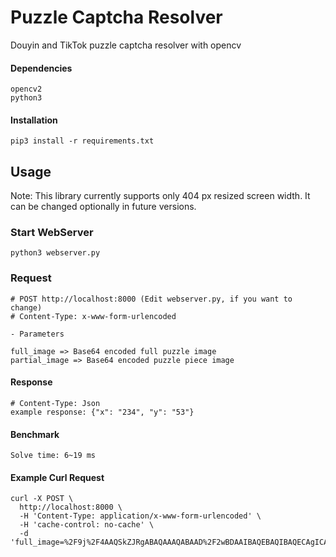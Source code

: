 # Puzzle Captcha Resolver
Douyin and TikTok puzzle captcha resolver with opencv


#### Dependencies
    opencv2
    python3

#### Installation
    pip3 install -r requirements.txt
    

## Usage

Note: This library currently supports only 404 px resized screen width. It can be changed optionally in future versions.

### Start WebServer
    python3 webserver.py

### Request
    
    # POST http://localhost:8000 (Edit webserver.py, if you want to change)
    # Content-Type: x-www-form-urlencoded
    
    - Parameters
    
    full_image => Base64 encoded full puzzle image
    partial_image => Base64 encoded puzzle piece image
    
#### Response
    # Content-Type: Json
    example response: {"x": "234", "y": "53"}


#### Benchmark

    Solve time: 6~19 ms
    
    
#### Example Curl Request

    curl -X POST \
      http://localhost:8000 \
      -H 'Content-Type: application/x-www-form-urlencoded' \
      -H 'cache-control: no-cache' \
      -d 'full_image=%2F9j%2F4AAQSkZJRgABAQAAAQABAAD%2F2wBDAAIBAQEBAQIBAQECAgICAgQDAgICAgUEBAMEBgUGBgYFBgYGBwkIBgcJBwYGCAsICQoKCgoKBggLDAsKDAkKCgr%2F2wBDAQICAgICAgUDAwUKBwYHCgoKCgoKCgoKCgoKCgoKCgoKCgoKCgoKCgoKCgoKCgoKCgoKCgoKCgoKCgoKCgoKCgr%2FwAARCACWAQwDASIAAhEBAxEB%2F8QAHwAAAQUBAQEBAQEAAAAAAAAAAAECAwQFBgcICQoL%2F8QAtRAAAgEDAwIEAwUFBAQAAAF9AQIDAAQRBRIhMUEGE1FhByJxFDKBkaEII0KxwRVS0fAkM2JyggkKFhcYGRolJicoKSo0NTY3ODk6Q0RFRkdISUpTVFVWV1hZWmNkZWZnaGlqc3R1dnd4eXqDhIWGh4iJipKTlJWWl5iZmqKjpKWmp6ipqrKztLW2t7i5usLDxMXGx8jJytLT1NXW19jZ2uHi4%2BTl5ufo6erx8vP09fb3%2BPn6%2F8QAHwEAAwEBAQEBAQEBAQAAAAAAAAECAwQFBgcICQoL%2F8QAtREAAgECBAQDBAcFBAQAAQJ3AAECAxEEBSExBhJBUQdhcRMiMoEIFEKRobHBCSMzUvAVYnLRChYkNOEl8RcYGRomJygpKjU2Nzg5OkNERUZHSElKU1RVVldYWVpjZGVmZ2hpanN0dXZ3eHl6goOEhYaHiImKkpOUlZaXmJmaoqOkpaanqKmqsrO0tba3uLm6wsPExcbHyMnK0tPU1dbX2Nna4uPk5ebn6Onq8vP09fb3%2BPn6%2F9oADAMBAAIRAxEAPwD82%2FGP7On7Svwm0oeL%2FEmmWeqeFrki41Cexm%2B3y26mZI7lJFnUC3uFWVQV2Al8nja4j8o0LxtLN4wuJhJNfTxOy3UmnBC0ilQSSGQkLlM9MnfyRnbX6X6X4V1SXWNd8K6pql62sarZZe2u%2FD9hBcyKdjTWTXjCeBo5GwmTGsYjlJLSNIhrw23%2FAOCY%2FgjwdpviDT11%2B0l1fUpGXSL2%2B8yNIJW3LF5RiufLIjZYn%2BbzD8pOJQVVfyzK%2BKsvq4aSxTSldK0U1dPfTey1uz66fDOZ19aFF9d9r9k3ZWPl%2FUvFl1eaC%2Fh%2B7ktNSsIwZDcWlzJIiF7l0V5X2q6CRVBCSo0ioEICBsHlz8Tns7pj4W0mxt7eeWW7%2Bz3MEdxLazCNFdYpJHeYLhnSMlmYAKA5kUtXpHxq%2BFem%2FsweKpB4o0rTPGdoLC3FiJ4Z4IxdTeZvaZIZ5XSeQLK6KZo2IUMCjKiL5rcax4b8Q3b%2BIbHw5aW8p04RPBZSybQ%2B9RG3lys2%2BU70Ro48oqrny1UEH6LCSw9dOcItwez2T%2BW%2F3pHyOJwdfA4iVHEWU1dNKzs790%2Fy%2FM9T%2BEPjDWE8Lan4SsZ71zcSC8S5fVhJHDclt7PJaxozSO5imQM6qUO1XdFckdt8Sfjl4niml0z7PqWiXerXF3APtdrL9pkt5Lm2kSPJQFduyIYKoCXbgEnHingGw8SWGqrI2qwRz3hQKt1cRu0aqwOGXJjiI2JH87FcBh5eMGvbND8bXnwz0bQfF994u8NammiWWGso5jeG9uFihleEmWCTZC8ZhV4iVBZZOML%2B8bqfVKVVwSle2nd%2BTsetgIuOHVRN%2B5onrbfZ9V5ep7JN4D8dftQ%2BCLnR%2Fh7q2hxpptpa2C6dcahPLaJPAiRNNtghR0muPMx82Xd3lYIAu9cP4IaD4k0Wy8U6x8RL%2BfT4vDunXX2p4r%2BAurR6dctA0RyzSxs8MRLhGARiTgxysun4d%2FaD0bwB8MLq18GeMHknubJX1jVZb%2BG8FwrGWWQi2gjke2UtHK7wrKRG80oEciyGV%2FB%2FC%2F7TuvXuuN4ytZNN%2B2XpSzvYrCEwzXAbIPkyyRPgZ3PlSY4xiRYsRhR8vgcZnUq9V04JQT0utU3vrpvr%2BB6vFGbZXJUvqak6vIudqT5ebdKz%2Fl9fQ%2BpFis9O%2BE0Ivr60udHKPJ4Sl0m8jN5L5iSW7BXjY3EErNM8glcYZkYM%2BHd28A8AftDeBfhhqY%2BHvwh1dL6K6mRJPEusXN01zZQrdLBHH5PmIly6wqZFEUaoEnVWV3g8xfLW%2BLsOjajqWgeHrvVLOEW01jFdeaITPcecXUzCEyLuACnd8zOwCjZ9%2BP179lb4R%2FAv4nfDvWrr4peKtK8MeJNJ1MJpV7POoeeKNlYeXBHKz3DP5Th1TzPmkQx72BD82ZVMTgcNOvjW5RuklBapt2TaV20uvlurH2nh9neWVaVOOJm1Uk26nM%2Fc5I8tt3u3d28j6H%2BGNt4A1fQJG0jwtrOt2LaNNJ4q1abQpZ2aKSaN5Y7xRcSRRKrSJJ5WwlIlR90nmyeX5t%2ByVp%2FjDTP2gdY1b4TfD7UNQ8NWgbTteS10ud7jToGjjnjmDLGvDGAABt3mbpFZHaVi%2Fon7P3xk8MeFYdN8Z%2BJ%2FEUFtJcaMtvZNPFHJc3IEofyTGhTYREyRGQspLRBCSse1%2FedE1rwtep%2FYlr4c0WOz1qCWSy0O8t7S2WaObczupjmwu4XD4aMrkkx%2FuwJK8HE8UYnLafsI0nUqq0le7ervLXv6aHRmmW4HGZnWWW1WqN7WilZvo76Xj5tXfkcd8TfE03h%2FQbHWoNbmv4b64t55tUsol%2B0K1tHJOs7qzGIs8cUu19m7CZMjcA%2BceDvi34xHiTW%2FE8XjPShp%2BvQQm%2BsdcaJraNzOYordy0EnnrJxvKxhpRgyc5Z%2FbvDXh3S9TvpPFHhqD%2Bw4dLs4rjV9Gtr%2BW8TUGMYe3jeS4eQDIWNf4lKBlDIdmPlv9vv42eNL7XdI8FeEfCyW%2BmX8Msw8Ra9p73aSNl5ZLeK48s4kBj2ElgyooKFcsK%2BjlmmX5zONChFrmim09GutvO3Y%2BEx%2BV53gcI8bKTcOaySeik1ZvTpbTX0PTPDser%2Fs8eEPFlnoHh6JH1x7eVdIvrdr2bTr5WeUyRKxGInj%2B0xIh%2BSTy0aSRSZEjyfCEt34j8FeJPH%2FAICkjn0%2BbTrK0hm0V4tKSN7mZH8205QhoUQW4U71R5JXfqdvL%2BIP26L2z%2BKGh6AmjWt1oNro32nxfrWp2p2uhhkjhf8A13mRoZrmOOPPlqspSVmKlCna%2Fsz%2BOPgPfHV%2Fh1p01vqOk6CI59PlupNzypcZlXzGyqtIQyB8sy7lXDFUVzzU8DVdbkXMpza95u6aWiul1TXU8RVoVMTChG%2FIrq2yT7rvqzvfhx8YPhtZftJ%2BKby98Y2rX%2BpeE7CZdZu9FjM6FZJklsYHklkdJN8ltujOziOZ5EHlR7eN%2FaL8QeKvDN94h1XxqulQaxb3kc2nJZWLh4mSISpOkaiJo41RZd3y%2BUSrOzvHy3ufhLwJ%2BzzdWGqfEzU%2Fh%2FZTeJNUlna5kuiJEnkMAREW1lSWF2c7V%2BdUyc%2FOQpJ4r4rfAz4X%2FH29m8TnxVqWjeItUtZtLtNO1BVvbaeZGjQ3DMVZ4DsjMbf6xcLC53bHjl4K2K%2Bp5rKNWM7RspNx0bVtn2%2FqyPr8Zh6qyuFKnKLk3zJJpadU31t0PkbVfjNrXxF%2BPf8AwsrQXFk1nZy3tuZdDeQyRzr5CLkyMrbwqoCVjVRHIwDHdGfYv2pfAnxD%2BNXgKHxfpfjvTJLFL57ZtK0e5Vk02cxeYWucvuZESSQjYspVGuRGxYoH9H1%2F%2FgnxpCaNqFp8Lvjw%2Bj63PorWtiLzR1uIfJEzZgd1kDRJIY3CsoLRtH5g2FDXR%2Fs%2BfsleGz8PZPDvxX8fXWqZtoo7mw02RrOBb6MzmSeCWKISsrebInmOFZUuHwFIXb6zzijNxnhIOSptJpRvJLfS%2Bmr%2FAF8jz8LlldV3SxSXLUTvLm0bW1vRnxp4FuvHWl%2BDdLtJ7m8VbUPOINDjciDzoyv2YvHCAo%2FeuohwAQ5GcyOj%2Bs%2FDLwx8U%2Fhs%2BlQ%2FDX4c6rqfiPU5IoNWsNZ0m4ha1tPlkjEQlkeEwRSxF%2FMcIRK6DnARfQ%2F2u%2FgP4O8S%2BJ9U1n4XFNGv4J4o7u2sbMfZ7q8W2BhtUmkmMcbPbBwY0jZSREfL%2BZpEseD%2FAIB%2FHb4a%2BC4PC97eT%2BL1lt3H2Sz1Oezns4o4ZCEVVMokdZcMV8p90kSuEYjDmNz6c6DrwppXaTU1az6Xtp57m2T5b9Wzd03Fyp20lFp%2FNX%2FM8b%2Fau0nS%2FFuqDwF8RPCl3Nq%2BnwW9ppV9oKSPZT3DW0UsjHcWknlKMGEikS7FYy%2FMI1r3z4N%2FszaFqOh6LoXxWuNGubSLTpUsNKa1limM88To8E0iOsNwqRT3KuskMsvEbB18kK3M6H%2BzR8f%2FABj8MtP0bxn4c0uK10aSS7tI9fmu3nmxAkKJGVWaOXcPLURureb5cRPmHaws%2FCv4P%2FtuW%2FjI%2BM9W0i532Li2vLLV9V2YnLxO8kSQrKJrZ1iZXZTubzTHIMo23Keb4ephY03OPPC7bT0baWqR6lbC4nD5m61OjKTk909Ur9762PYPiT8O%2Fg98LfAfiEabbWWjLcQnUb%2Bz8DaJbvcxCO4ikFy1osW1hC4V1JU7CFeNFaNRXx3o3gT4sah4Xb4d6jpPxJtvBGpXEU9tqV4I42tNJAN0PM%2Byo9xfZSNkFxsYIZiTaTzOc%2B1ft%2FftJz%2BE%2Fhovg%2Fwv8P8AWvD15DeQRQeJ7HSWtLWXCNILeC5gG5drNHMM7SGt3TDBzj5i8AXfjP4iav4UX4eaXe%2BHtT1rU4NLTxI0Ftd2mmSyGRp5oGnj%2FdSqkAkWMSrgx3KxjzZgseMcwpywj5LK70b0Savdv8eh99kvDeaVMwjmGLTVOMd5JSbdvd5bt2a%2FOyt0XmH7beqalFJ4z8Mf8Ltm8T3WjRrueTTZoCL6C9t2uJE8sTKtxGZJInMsqOUgkZmdfs5b274H%2FDHVfih4OtdC%2BJFj4g8Sad4s0u1vNG0ODUDJFpc80UMsV2bZtzO4hE7rduvluZZTKsjSSNVr9sn9nH4faj8BfEHiKbQLg3Gl%2BDIxo1xc%2BEGjkWGytnfz0YIYoQxVVkKRquVbLgmMR%2BT%2FAAV1f4k6HpXhHxB8RfB8upeGbjwnZS2Otz6VO2l6hBaW9ugRpnZdj2yiZHUSLGzQsq53LG2qxjzTIoSwrtKEtU7LmaSbt6%2F1oaySyTiWo8Ty1KdWEeaXWmublTSTW10ndtNXZ7bFAnhn4q%2BINL8VfHx7S907w3caPca1aacsVhqkMirAkFvCwlklUTG6eUbHc%2BQ7x8RmRPQ9C0u08eaPZ%2BO%2FAHi290nVNFSfT7v7FbXFtPfW7RvBJLbQ3PnujCdWRn%2FdNGI32JC7ujfN2o%2FH7W9cj1XxLdPrAgtJjceG7tJ7ZrqwnjczLNAx2jymYC68tS6%2BXG%2BPOWJ0b06y8Y%2BKfDngo6%2Fp134hj0KaEPFaz3EE0rq0Bd9r%2BYvmO0schEUdvF8yttVlVd3PhsBUhTTqNaJN01bW1k0r%2Bu3loe1m%2BaZRm%2BIjCdOa5Wqca0lywXVO6XvczV07t2fkdNbeL7P4v2IuPHnwJkktE0s6nZ30ugwu2p4uWRZopBBj55ZZHYRgBnkjz%2B8bDZQ8YDxPpmpS2tlpdt4EuoYor6DVrFIkn8p%2FKNtbxDKKotlfJiIjQyBWYfI1Y3jzxV450jXm1fX7jXbuLSdRt7PRU03UI7eKSTCTCSKWflofJjJEkKyxvuVkbY5kTFfxD4AXWbDRdMl0zVtRlszdtq1hJcSLDLdESzXc7PJKBG6szCWMIoMT%2FIrKzj6qEsA8MpU4rlsnprytLXTZNLsfm2a4XE4TEqlWtzppxukufX3Wnpo94vt1Wp2fiD41an8Nfi5fa34T%2BHOoXMeraYttNolzoMCQQRuHle7S5CK0zyyu0jxTJIok87bKM4HFaV8SdW%2BJUM%2Bt%2BHdQ8KeGtGtdQurDQNFvlsEa3soJ5I4sCQscMBu4woLFVGFBOTqviCe4nvfhT4EvUv7Nbu1k1e8ube5LxKcK0EETltofy9pO1WYuwZDGPm858Zw33h68t%2FDvxA0XxJoF3YQPDDp08NnpriLz5SH8prdHKsxcq7qGZCp6Yr56tleDzDEy5odI25nZ2V1179t%2FvPvcvz%2BHD%2BSUcQprnvKL9m1JO6jJqUW94u6Ulpq1dn1no2teB%2FHul6nqnw%2F8YTa9qC3Uja7%2FAG9q1%2Fp6eH7qAg3UgjhdJGBBX5CpYBJFaQITGh%2B1P4xa38Ea6vi7So7DxBoGj%2Fb4b6K5thFfQeZbJLKypdGZI2eUrHvjaRmBQMzsUX51%2FZJ%2BAmjWXimT4xaL4ih121jdNttOl5bJp7%2BXCyXjOlyjecJIwmEMh3zwugDtG6e%2B6t4u8QeEfB%2Burf8Ai6z1fw5q%2FhK2S7cNLby2bgyQ%2BRIxEksi%2BVg7ZJJHEk7BgV2xv8VLBLL81g8PUdRQt8Ss76XimlZu19LK5hlOIxOP4PlDHxUbr3Zct9LaS3uvU%2FP7xdrlz8dfGVtcXnijS7WYWLqs808n7gRMZXkkkw%2B1mCSbWVDhdqsqh9x5uTQ9D%2BH%2FAI51bw94lhu7u4tNMktJZNDkjIS4fG2Qbo1DxEOseCAz79x3AKj%2BiftReEtA8K%2BIl0Dwpp8FjZ6%2Fp6X%2Bj300qy3K2MrxqubkTLHNiaCRA%2FlsxRiWdSoRPHtP1zStM8Xadodvd3V5eqLZoTbTrGu5Y0kjj3RuC6szkBjIr5VOUya%2FZ8vqPEYdThdJq9rWfzf6H854qjVw%2BLnGT5pJ7%2F5Prc%2B6%2Fhn%2Byx4IvvB1t4W1%2FwAP6EdVuI1%2BysLOYahY7i6P5S2sar5XmzSO67MbmSPKKkSJna9%2BxF8QNGsx4e8SarLdRSaSktzf6GRI9tcRRi2g8tnjD4Mi2jSZZE8tpSJAUAXyX9nH9oXwn8PfiFb%2BMviBpM2qX%2Bn29wdLttLt2jjhmPPleYyFE2yyySOqRnZ8kiyOVRD7vqP%2FAAUb8M6t8dn8IeGrXQtK0i7uVJ8Rf2nIjRJGS5nkDgI7MUiiJ8uRgF3IkjFIz8VnNfimGIcMHT5opczb2du3nbbTXz1P1rgunwVmmBSzWfJPmSUU3rtrLTZ%2F8Oeb%2FEP9i%2Fxlo2i6pqkmpz6h%2FZ940bXn2%2B2EVvZsI7pFRo3d5nkEs3yssbKoil%2BUBo08Mml1y2i%2B05nutUhlu4AuizhJI4laJlXbhvMJwO28CMKy%2FJH5f6LeK%2FjRp3jjwC3xCtPiXpGq%2BEF08Wk1zp0d9NeSRG6H2q6uI43iRAkCFgqKXJkDlUijxXy7ffs3fD740alYXU2ueJ77TNN8NStqGlwSC71JUEpJuRE0gjjRx5fdgCYlZQpRmrhnOsXiaM3mK5eXdpN2dtU9FZ%2BR0cZ8EZLKcJZROLc2248yatbRq3Q8y%2BG2jad4Q12O4k0OJ%2F7cs4w%2FlKCAzNGyDBk3BlnjBEiMDujBd2cFT2XhaTwR4wurqTxTfXvh260PTFgGr29%2BDaNNIk62zssVpLM9p9oFmrsZZBiOVw4kkixP8OvgLpeqax%2Fwifha21HxRPpuuT6bcJpelS39pZ28bBI728ltWLRA%2BZMI4YvNBKKBIxyG764%2FZB%2BC03jnSfA%2Fwg%2FaasY9Tnv2t4dL1eOS1jjjubVpES6uXCyTfIRsnWJkZWLADcS%2FtVMZls8Q4zqO8trJ6JdXa9r%2BZ%2Bd4bJsTh6ihOCabSSbsrrs%2BvyH%2BCP2y%2FHXhs6T4K%2F4Q%2FR79obto7a6TRI2kiQeXIqKcklGaJQVUpyoyMxhj9N6pF4V%2BK%2Fw4ttb8f3lv4O1IMmoQWul6rHCpitd8jxSBiqxO%2BCWVExG0KKSWUA%2BN%2FCnV%2FFX7O%2Fhez%2BE%2Fj74I%2BEPsPi%2BKWfXvEk%2BoxJa6qskztbSR3SrJ5YiiQiIRSqYid6okxbfs65a%2BE%2FgL4qhuviz4B03V21G1ttR0%2B2eVLtEheaXMgu5WE7RukqBZBIU5VipkO5PlMfgMBmM5VcPFwqRd4tNNzXXyXzP1DJlSwlLlxMU1JWad04vo11Z3WqfFu90vWr3X%2FEGpaVc2PiaRDJHC8sIuJA037qZlSQIpO5VyVlYMgAdCAeP8c%2BIfgl8YdZs9J1bU9TvILa%2B03VdLtpYoZYbd4JY3aK7tpSi3VuIXuEiUgHZIPMDIBIfT7bwH4c8W%2FDHSNPv%2FAAdpvhee4vLOK88Pxa1ez2F1alFjSCaURTRLMNquJI2MisHLth%2FMX57%2BK%2Fwh%2FaA%2BEvjqDS%2FHfhzxBq19qUmrW%2Fg668NXK3j3UUMkZZLhI%2FMMca2qmTy1KOiSvmRCJAPKwmIwFStKMJuM03omr6Lfztr1PneJ6GY4dXoQ5qUmmk1ezW69Hp8zgPjZ8ILrwj4yTxJ4D8eaneahq0txa6jpln4bCWOjK%2B5IYEkTerweVJs3%2FKHwjRxyhljrsPh54ss9c8RHV7qJ5bqLTrK3uYoC8RjeS3DPcSx%2BTEqeZLnjO0h4jJh45wnK%2BH%2FFXinwZ4msPE%2Fw21%2B1vGvtL1L7UG82ea91FbZoo9OVUBijMhU7GKRGTdIzeYUijr1n9nD4Q%2BObHw1Ndv8ACixtbY6AUS6tLdI761mhVHMETLMuQpMkqOuwHylR3ReR9fPGLC4aNd68lrPRNNuz00%2BR5mXZRHMZ06lJWercbaJ9lbXe%2B5oeHP2m7PxL4mh8O6NcT2tm9zeRxpflIPthjjV5xEsuHGHQMoMQA%2BckjOTf%2BKfxHPwi%2BFmleJ%2FEHi1zaapb22qWM1ykcr2yukUqeYsZ5cLKpMgwo5%2FdyryOH%2BM%2Fg3wP8H%2FDWq%2BI%2FCPwoWxu9YjuY5Jr5yInujAzzbHaQNHMgUNtGHEZOVO%2BRTrfD%2F8AZV8BftLeDtO8S%2FtB%2FHGTRLcacILfRtNkmuLmKOK3knkG59qRxxxhWbZFKpVwgaJgrrpmeaUaM416z%2FdJXaS5m3byTZ5WaYDMniZYGEG6js19lJNrv5dD2b4Z%2FED4jav8IdR8bR%2BELeBL%2B5mi8M3NxNO0kKywqqyyeW7uq%2BYruhzmMbwVK7WOfpfjT%2FhGPh5ovgvUJ5fD2uw65Fo2t2EFrLc208pdo1eGeUmDzo9qExCVBKgZ9sWzzD6NrPhb4aWWkXOt%2FCXxdPdaJY3VvBZ2DtBBBDMIkx5U6uuYzG6yKJEk8xwMurNx4Vof7QOm%2BOvEmrfD%2BPxzLYaKuqXOrT3Q06C5S6dVbNrPFEnJMsSMJGLEBo03MN%2BPm8tzGvmGCxFXCJxXM7uzTSt2f9XPb%2FsWlTnQpTqc03FLVt63v5Ja7%2BR1Hhf4u%2BHNJmvfh1pHgrWLzQjrRmykUVwLi5kkR1uPOKxrE0j7EMSsqvGiLwqqD6zdfEUanf2OtvLc2dpNeSbL%2BSaRojLNtKmCZSVYE5XJYgkHJLSDd8y%2BEfiV4u%2BJfxB1Dwf4HafU7vSNIS00iXTbZvs0fnSbHlnVwxUM%2FwDDJIdqRO5cxld3q3iUeJPDfg600n7Bea%2FKVttO0Hwxoche4JZ4wsLlt5Rj8m0qcnczAMVkWs8vprKak%2FaS5oz5XJNt6tLVJ%2FI9fKssx%2Bdy5cLDZtR6K0Xbe6VtG9%2FM9f1f9pTwt8PoT4Qur1ItSudLkfw9o7qqrqksIidoo5X8zJYSII0JLtuU%2FMN2anhz44%2BEfF3ga18VaJ8TNI0mdGvA0eqLb2sP2lLeMG3mt5GR5jDNIkzRo0b7FiZgqsynwXwj%2Bz7pPjT4hXGpxeOLrRtbk1SbxJa6doHiRrt2aFgrzNDeROkk2WRdzpGsT3Ko0bhVVvJvitH4x%2BHk%2Bsaz4S%2BLHgG4sTf3em6vHYO1ncTuYop1kksLiWSTIuHe2j2SPFvt4A6ZeTHXTxOD9vL2EIu91rfVPrtr8tT7rLuH8LVxMaGKr1ITgk5R5Fbm5v5m3ZNaXd1fsnc7H42%2BJvDHxv8AEMd34u%2BJdvr13JqF1pVn4fubKO1R7m5WeBHs1itJkVIIQ8kVzPdFVceYJAuUl5JG0CbxnYfDjwd4QuNA8N2thA9lZReOTeCWWaQTm5gDPLJFC5FvKYWheVFiaVZB9oJDtZ%2BFHxA1PSIfDq6pD8S9P1Pw8mtGy0HU%2FtMdobQNDHaSywYSzklkS5hVkYS3Gy6tmjjnlBk4nwavxR8Q68PhB4nh1GPTbPRrTTNY1O51GOBNRc2DSf2KWkL%2FAGSRYWuGd2MLJEhixC9xE5zhlajhvZxlHljdyWnu6t3S%2Fmeqtu9X1ufoWF4hyb2j9jFuz5aavvLlSs1dWgvi52kl0elj074efEHw34r8Y6v8QvireXmn%2BEvDkS6hpdta6gbseJRYTtP%2FAGzOsilXtfLhcwqsYB8w3EZSRbZo%2FN%2FC%2Fjj45%2FB%2FwhYePPA2h%2F2xqHxlFz4t1XwXa%2BGLq%2B02xW9vYpWmtNtxCbaSG2uowzvIkbNHHGzAqsj9D8efil4Z8KfALW%2Fhd4r%2BA0Wn6jcaFcaQv9km20%2F7NO5eOKeaIQhIFVmt95VlV2WeNdiKN3u93YfDzwbqvhr%2FAITHVF0my8M%2FY4PE0Mbzpa6PHNYMkDJI4%2FcOsojMiwyu7IY5CpWVQYoZjg8LguZ0Jcjk7QVpXUF5fzSabemtldH57n3Cua4nH1oVa8Z1ZK7tG270S1eiUdLXuvO9%2FGdG%2FYk1K71ZPjp4%2FPhrwnBb6K76bH8PPE95PLIsFy%2F2aeSGe3ljZFs2MOCXSQdclytcH8UPhn4b8U%2BG9O8YLqetxRGwaa%2F03xCLqO3vUikuIUZhBuSWdwIEB%2Byy2u6CY%2FaWaUBfs3wMnwx1zXbDxRb3Nlo1rBLHqN%2FdyyLcpImVhCGYb45IJXaKJZmdVkNwqjzGZBWx8TPFfwZ%2FaB%2BF3iG61T4bzavp8lk9nZanBoMs93LJGY5bOWw4QzxGR4ZUZXVJAcMyAPt4MTntfD1KOJjO8ZWjotYJuzj11vv72jW5vkeSexy6pl2PwsqijUVRJy%2BJ2Vt9Nbvps9e58l6faahN4fuPEHxMn8TI%2FwBkhNxo39jW1vY6fA0LCHJWBImjQ7T%2B7ZkXyw0qoTtGL8RP2cNX8TeErT4p%2FDzxxrWs6Le2ti2oQ6rpupxq1s0NrG0bz3MmMst9bwh2DR3LWzxxTOI%2FLGp8UPEfxa%2BHnwy0hIYp9JbZexCPWrqM3SO8EezzIJmlkRVSS7DQts2lIVQqE4yv2Mv2avjB8Z7bSfG2l%2FE2Pwz4Y0PUJJorrxBObyaa9ZHW6ntbORkVm%2B4kjZjZxFGVdnR1T2KcJ5TSq4r29r2t2fk4uN9Xtu7der4OIc9wPEOIp5XjsG6Sim4ySu21ZcsZRdlZLbmUU3tsekeBtA8H%2BBLXVNbstKvdKmtLqWzitbT4crYOk3nSEPFNLaTS2KwpIYGVDveMoxDsWnk8g%2Fan%2BL%2FhX4b%2BOdL8IS%2FDLWLtbXw5bLb3ekeKbjSbOaEPIIzAmnywxTxhAq%2BcU3MVZSzhAx958Bfss%2FEyD49am3xu8VajeavrWnyXt5q2h2UJOsK148b4uQY4gzukcyIynKsGZUOYpPA%2F2gP2ZIdD8cQQXXxL1O4uZtKgluJ9NsYnD5yEZ3lvMyOYhGd4CqVK4HGTpk2dUVjKksRV5o2Vn1v5dLf1Y%2BS4ywVOGXYeeW4aUKkneavGUVG3u2Ss%2BZ6819U1rfQ6Pw%2F8EIdf8XyaL4j8R%2BNUk0e6a5vhf3aTalcWluPP8mGSUIs843LIwZJEZZVBG%2BFS3k37WHhU6akfh7wxeeKL7SNE8Lxf2%2FFrmn%2BW9tfb5I1lkSIERR4JELec%2FwArMFUiQK%2FN%2FFT9oT4oS%2FbfD%2Fi3VNQtvsV8st%2B95oySSNMzR7EaZwkjySGCVfKPB8lyAygqU%2BIv7TPh7xP8F9O%2BGvgnxZqd3G%2BlXdn4h0mO0VLZXjnWa3kimlZ5mieTzCEDLtdQ4CZWKvfwWWY2hiqVV2nFvXqlp8Tdt30IzHNKVbC1IUJODguWzbV09kl1t11Nz9mzWP2jtF8G3nxG8L6rpXhrTpY0u47abwzGJdRs7eSaN4xLDCqv%2B8jMCp5iOxVyVTzNz0Pit%2BzJr198WPD2l%2FCjQ7Cw1G5lmEukxNDaPbSSSSyu1vaPO8kKpvwrFVjkyrRwbFUycV4A8b6j4xc%2BDPjbpGuWmhaRbW1rZxQxXFy2CQoZprqR1tsLuMVusQiZrkgJyEf0PwNqnhqy0RNe0P8AaVstHn1a1iutNj8X2UVnJBBBHLE37wWdxLPEUBjg2CLH2mRAJCZFcxkMZhMdUq0rJvZcrcXppzNXvZX321SPna7o4vLqNKSfuu7bsn52vayfQ8%2F8CW%2FjbwX4%2BNj4%2FwBCVb7w5ObPRbPV7JdQtI5jAdvmQSsITGykyhiDuO19jxhtvZaR8L9L0Hw9d%2BLbPwXHrGoSOl5DBaacY7kmOSSIoo2SOibFmZgkaOjrExjMahm6XV%2Fi14Qu%2Fjd4V8Q%2FFzw7BrGvWGkR3Gna34P193EcJkkMUUsItQ6urBjseRWZXRwylnLe4%2BHP2avCvh6506zuNF1WfXL2F7uGXxHpcizpcBPtLBrW6cR3khLtH5Cgb0uHkkwUw%2FLWzeeHUJ148rnFaJ6PvZ3vb5X1eh6%2FD%2FDTqYWVejUUmrqzTur7X7v00PIfhl4y%2BPXjOytPBnwx8GWukeGYVvtMnubnSo1%2B1FLZbd4bhl2sk%2FlRsN0qReaoUHYsaV0v7Pnwk%2FaX%2BH%2Fi%2FUH8OWV3azaHZLNqXi65mms47kJHCz29jHcwRu0sb7k3LH5e%2FcWm8koz9Lr%2FAIR%2BN3g62t9bl%2BKb6hPa3c8t%2FZw6fBFJJMTKxkE0q%2BYjfvE8wBIVjWbDnCkLsweNfEXife3hFI%2FEa3VtJJrGga7cxTfa4JJy0scMkr273oDSXADyeYSfJTb8hWPwq2YOHPGioKM973eqe8npd272X4I68Fl8sPCU6nMqt3bVWd91bW2ptaP8WtX%2FAGcfEFx8PfiR470rUvE3i3VC%2BoPNdXVzYXWmsr%2FuZJWhUvH5st1skOFSRpw4Vdsx5b9tPxp4Dg1t9V0P4YafH4oOqxXt7qOq3KjUtZ%2FeRKpKhI5nidyyArKShikGFQRuMXxn8DvB3x00D%2FhNpfjhdeHf%2BEMtBJq2mXkczC3s5DCq%2BZfO9yZyysIreFIkfbIP3Z27H9mY3v7MPiOw%2BHeo%2FD2bxlp%2BprJ9s8SanrqXGsWaSiBlCw2gllH7u2t2iZE2lYh9wlxXnuGHw2Jp4um%2BapZ80U3FO1ravRpK2mu%2Bh62Hw1VZZ7DFRUYp%2B5PST1e%2Fdev3nyd%2Fwuz4g2UMDeKfGOoRXWkLHDoUkUrGK0scygwozBGihDyw5ZnxtYYDIU2%2FQfwq8UfAq41W08K2Pwx1Xx9rHiS4Sw0tLy9S%2Bh07TyZ2kkgtQyvb%2BY8hZSsu6MKu2WFxtbjPiv4H%2BJ37b9tbT%2BHvDcST%2BF9GWy1C0mks7K1067SRj9kjtHKSojCZUaYphJS3mRxxriLb%2BF8v7Snws%2BGugfDPXrW1s5ksoi%2Bp2mohoLOGK8QL5175xUvKfMiNtI8cQ3QbfnmkUe1i61DE4JRTUKjesVLlt80r26va%2FwCfh4OVeOZ1VUk5UlblfLe%2By%2FX8D2D4KfEnVtAsrrw7e6nL4iX%2By1vbfUvCXhKRLQReaAP31pDGWiR4ZIVdYyybnTdGFJTTn8a%2BOvDWu3c3w48Ba9c6da65JZXOrW7ag0Udq00c5d0RZoQiHzhFN5b%2FACQEeW53qvyffeH%2FAIt%2Fs4%2BLI%2FAbv%2FoMc0b6ZqulvE6QRsjSC6t7hPkmjZsON6hWaMIVYBoz6Bc%2FGfxZpFtrAvPFXiCG81XRZoXsnQKscUi7Y1DPOQ8ZDR7XXc21iRkcV8%2FU4ap1YVKtJxnGa01tr309T6h8Q06dKGHq0mnBq7etl8%2FzPo%2FxVrOieE%2FFl58Ufi98BtD1DxJo9ss2l%2BIIr6ScatIhO%2BZ4hbQx741gJcKhAKRgsoWOQ%2BQJ%2B21qWlXd9qnh%2FRdM0Z7qb7TNbnTPKiUvCzo4DNzsIQkKRtwW2nDg8bL8cNKttYWV%2FiTqt5eS2BtkU%2Fa4oLPbC8TGNZWOx%2F8AXOtvhAzDaFAQLXcfDf4Q%2BG%2FEWvazLqGuWksN5LA6T3djLCsbzecM2caStC48zCBI12KFWPg%2BYV9jAZfl%2BW5U6WOSlGyevMkrbb3f4nlvOZPGP6muWN7bK%2BvXoedePPjpq3xa0g63q0mmy3RtbmD7QRFtugkUh83zZA6rO6K8QVf3hEMSJuZlK7fgrxjqnhnxNpXhDS7W28SXN5bXmoJpHhTSbk6jaWQdFmKxXsTNAmIwkXEbTtcSx5d2Xb3vxY8PeA%2Fgvq2geNtW0iTT7zT9Qhv7GG00O0kSOS3d5U8qOIRnKCNRM0rvIyK0jljGjHN%2BMy%2BGP2Mfh9dfGb4ZfCXQvFGsardto%2Bj2uiwJaxwxOZXjmuZ44TdagA1rbmSOeaTcXcPKskhaipicPi6MKeHi%2BSSaSVrXfRyeiS3PpssxmClKVXEUlOtzRs3bZdkle%2Fz9ERyeA%2Fib4b8fRePfgxqNtbeFLq%2Fisbu81K9mVLTUYJbgSQmK4gMcJiFuPKATbGhK%2BcjMIUy7PVda8T%2BGPEOp%2FD7wLYaYL5%2FOl1rSJDb3RkYwwnFosK%2BZGZ0GYkeR5Z2gRGR3hC7%2FAIJ8IeEvjToV%2FefGLXzpOo%2BKdP0fWIP7A1KXRp9PdI%2F9JjjgEDxSsJJWAluWkEkdxGqJGcyN5r%2B0N8BvAd0%2Bo%2BHdH0vRxq41QXPhSaKHzY49s3nzRWkASJbhGAllWFwQRvK7Fyi%2Bdg8DipOLnKysk3HXbW7d0pP5W0emx7K%2F1VoQxEFSTrOd0m7W5mk4q2ttXty2fU6n9nzT9a%2FZ8v0%2BC3wr1bzfFvjTS4Z7C70vTVvtVvZpblFcRrJ5dt9lhiimn2ySoUF1nfthkZN6yvNU%2BK3g7TtbgM%2BkR36f2v4dvbtFmj1e0lTyJjfLeReU07W0t15dvvSyjmkkzIFkV4srxZ4j%2BIPjf4seE%2FF%2FhrwRoWp6zocFpbw6oNRlt5rZUklmt4I9PBuiI1TczMxhLSBmk2JIEeG5s%2Fi18bbefxVr%2FwCz3omvQxWUUkWuQ%2BIrWBNa%2Bzlo%2FPEbaeMJEkpDKs0RdiMiRSEWMXgKzhGtOSU3Zttq73Vrab6W69kuiy%2FiHAYfEQwWFoqnTvZJRsoPvfXmst%2BZ6u%2FzyvidqvxG8O3d54m%2BEfwA1DxLbWuo6Xa6d4qtbO9t0nntlmFzGmmKB9mPDW067WWMJeKyqtyIUuftOeL%2FAIPWnhWceA%2FB88HxNGlz3Vr4qvNJmvby%2BkS%2BtFIisrhkjsW%2F0jaZ5ERbdbdVjCI6FOd%2BHPxk%2BMPxO8eL4a166vLWF7mWa%2FvPDesppw8tbBgZ5mBkldVjQrHPBNbhiqHDZjRMPxv4OuNKt7%2FVbPS2tBpVpHFqbtCfNneQQ2nm3Urby7rGhdWmlyvmJkqzlE6MFSpUcVGM1aUddG3fok9u3RW16Hj%2BImaZtRw9OeFbXMpc8lreKta7TaSX8t7J9DpP2fvCvjDw7PZ6FZX8vw%2F8EtfQS621iY5L3UIJLMpc2Cyh44rVoxJIpmtpDIQ0jq8DqpX36w%2FZ%2B8JfEXXvFPiX4ReBJ%2FCnhnwvay3Pgu10WwiOn3uoBkvUvoZIpR9lWWLbbhUjjCKoUTiUFIvjPwvc61Ld3ulWOi6sb%2B0t%2FL1OLT3MHlFZWdrSSYFzEu%2B5O%2BV5GByS%2BcgN9KeCvF66LY3%2FAIp8c6pa38xsIbF9OtNYv7a5lZ%2FORUWSGZ3kL73ZF2RsjxjEqx7WrizSnj44j2tOSS6pddU79W21dXb0W258TwDnWYwxDoRTlUmuVS10V9e6s0%2FLucP%2B0fo83x40XWvCHilPEd5qCeFbi28OX%2FhuxhtoLvXpEjVYr%2F7SiCzDzvFFkyFXjjKoElZfP5LWvH%2FiL4veE7H4SfFzwxHqV54i0S51iGawt7r%2B2NI%2By215Fblt05RpYp0vbY2zYLy2sMdzJA8wmi98%2BN37Qwj8Gax8HvhN8KdQmis9Kup5zHpyR6dcedIRKkYt4XiiXe7Cc3GzHlTBkkkwzfP3wN8NfFjwVda98U%2Fgt4d07VLm%2B0621HxFF441S5d5YLSC5gtXglafbFcvGZC0EssiRiaH5kSMvJ9DgFQng06lPklF%2B7fu7XvbZOy8r6Pc%2BsqZjnOFxixFSonSatdyjdrWyjre6bT2vbVapI%2BjPh3pvw%2FtPg9o%2Fh3Q%2Fjl4Rlm0qwub26fRdYiM0lmLm7tomd51ldLY28ts2EIEUkCRM7iPcet%2BD3h%2FTfCsC22iXN80ttb%2Bdc6HrohuLfSmJZCLWNIzE0CFkChd3lqI1ypULXiHxH%2BJvwe0zxrL4i1LXLbTNQs7Fzp0kMK6ZcSsGjh1C4khvpIba5WRmUK8kSeYok2hx5bmrc%2FtGaP8Q727h%2BHf7RngfSRp1hBJP4ckvbZ59VeZbiaSzBRpEuWCRogigS5DTyJE6yISknyuIyzN3jJezqNU021FwcopvdKyu11u3o9up9pRjluKwHtqsvfqJNy54qWmqVr6720Sfc9V8beCP2ZvjD411HQPAGu6rq15b6wbpI7OcwxOkcIizGwt2gjjSRmVJejFmVVYFC3RaDDe%2FCrTHsfDOiR2umwcO0WopKYbUAxIHLSCV0A8sqpO0ow4T5kX5ZvPjP8ADjXviH4W0D4feMtZsoBHHdaVpNtaQJbXk0F5cyQW11AVW1gYSPOI91qPM%2B1eZLuVgr%2B03%2F7YPhTxZ4Nutd%2BCPi2zsbjyoklvNX0s2Fs8MilXMcLXbSmU3EzKdvmPHtJIaKFJB5GY0M9oOnOHvxtZqaeiu7ap7WTtZP0PbrcO4bGRWCwkmvtXvdKTsm37trvTb0vc9j0KSHxr4at9K%2BKXgnU7S4l1ZYUubbSkjuNJZV8tbiI3MRVFZGRUVELEgE5I315NJ%2Bzh%2B0xNa24svB4vwkTCS6l1jTYt7GR2%2BVGLMq4IwDt%2BhGGb0Hwr4r%2Ft7wxoU%2BrXWk67Y69YzXN7NrmuB7iawtwnmxQJmRmVLdWlySEMHnEBA61dsviafAXh%2FSfC%2BqfGaC3ltdLij2nWrS%2BkdVBQPIzSRtHIQoLRMuUPGSMV5OBxmdYZTVCmm5O%2FLZ2S20fTs18z87zbJHha8oVKrSi%2BW6dm2t9HbTzPzx8Ya3c%2BMNI0vV9O8U2vh1tO099JvfDv2aR9L1S3KzE5%2BwM0cFxKGkUROjIu2T%2FSVblvF%2FEHhPwX4H8QteeIobh5VRY5NNtEaREYiRw4d2feoCsGR3Us0gVcAMB7h8Sb5fhzpv8Awivwz1h7Lw81or6lZ2PmS3uqyks5glkjJfymygfc5jk%2BUgbQAvlml3HinUtWa%2BvPCc9xp0J3xWt5sbYCxG4gqqyOAytnbtz161%2FQmSZbm8qPNGElF3srNO2rS1W%2F3%2BvQ%2FBs644yaFdfvI3VuZ8yavor6PX8PQvt8OvhILe58e%2BD4vFc2hafBJf6kLmC2nh00TSxW8QFveSRreyGULujQl1URy718sqLcuqfBPwWlrZxfDm1t4JILn7Lq1hDeRNfiOBJ1tZbW%2BN3DAzzLbTeYplUPKhVkG4R6zar441S9fVIfh54PktI7qRI7F7aCWW1RjzIqzkxyqwaVSkqFRsYhFLAnTsr3VdfH9swfCe6u72eGSCVv7V%2B2KLYo8bWkVtCIIolKyOzA4Y5fGQzB1Wy%2FNFpOlO3XV%2FLXT%2Fg%2FictTj3h1ppVoX01vb1svuZY8Na34itZF8W%2BAPAOnXyWVmfs114iuopJtOEkweQrLbwxTSkGd3jkWbELhGR03iOTX%2BIcXx8%2Fac0i0Gp%2BCLzWtUt7q%2Bn8OrpunXUSWnlbmZHjZxbPHcO8L%2BckqSRMztIpMo3VU8JeDW1uy0P4p%2FD7VtJnSw%2B0aXcaTuhitgu5FDeZPK8yuVXfIOQyEgMw3V6V4v%2FZX1ee20bwj4K0m08T298t02%2B31RYo7aGRCztG5cW6Mx%2B%2BcZOxfmjYEV5jwdXD14SnQkm0%2BVyi3ot9b7fce7R40w2NwknRxEHFWXKpq6d9NNHe%2FX3vwMD4K%2BHfinomsaZ4B%2BK%2Bi61YS3Tx3V3p1xLGZvJleaSVXjlZZIjHIJCY3wjSMCMxkE9JfeKIfhz450jVPDvht%2FD1nqOj2uryPBeySoYZDMkivbu0jRK3ltiIKWb5WZYxgCv8ACL4G%2BMfhvolnc%2BJNEEM9mXaeH7bEskkcbpGv7wNlyNse1E2qOingk63hjwi3xA8dprdt8OY9N%2Bz2qEWsWpeY0cCZB3t8qo2WC5BHytyuSCfOqZfF4qdWrQlKOt2k1F7dOp0x45yuOGpwVeMZ3ejkrr59EN1kW3ivUL3xR4O1h%2FD93e6Zd2a%2BLtPgj81NPulLXLBJYt6NGwbMsa%2Bdti2q0hLg%2BQWXxt8Wfs5eF4dc%2BJumeHPFsMcMtr%2Fwiep6VJ9uu7Sa2lK6i18kZLxbV2shlQo4%2BSPLpKPdZdK1vxENavfATxadNp1ut0PEOsWLywXV15ifZoYlRi%2BQwXfIFKx%2BXlkUHI4a3%2FZi8Q6FNDoX7Reka3c6dLNJfGytilorXUil1lFzIxWUb5UBEmfLJIyNzBssBhvZ88KtF%2Bz25Gnzd7Lqvv8AuFmHFuHrKnVjVWz95SXLrprrb8NfM8e8e%2FHPw98YNdPibwg0b3tvptxJqeoq91D%2FAGhGUgiitZIWgjjkeISSskrNukjUAukixwnuP2d%2FEtlceItK8B6trWsaXq95qdnd6RrGngC30mVp0mieSNg6LGGVZGYMhTnIYH930njn4E618TbiG%2B%2BDPw%2BuLj7Nb3Vpq%2BrW9zE3nFmSUxqgwpVSvEhAJAUYchCmn8Lvgb8S%2FBGrraap8JLj%2B05Ly0tNA1nVIo4IrbM4U3HlFWZ5AJFCSISASzfNiu2pR5MDKHsnH3dE%2Fiv0ve%2BnlbbSx4GW8UKri4yVaMo33VrNtq3%2FAA5znjLx7aeIvGMkfxr8Y3txdXF3JJPfWkvmrNaT2zrJG8C7oUjOxE2QRxNIpUrvRYhWZ4Y8aeDNf17xlY6zrEFraQalfLPZvpZhgS1JMcZiW2DIQ6ogYAlQmQdy%2FvB3vxj8OeOvh14iOvarotxqt7rEbTtbNAXQxyRCQmMhQzBTxwhyUDHawIPOPpcmk6jrFy2hRGOSaT7N5EQaSYAb1RmPzFt2UByqkoOThsGW4TF1KXNGm3Hl0stOidtP6senmPFeCjXtUmk09bzjf5%2B9%2Bg%2F9mr7B40vo9I0%2Bx8PPHoqPJrT3GiXE9s9tJMZGglDAtGdsb4kPmnhFG9VZq9j8f%2FE3W%2FD1%2BbDR7%2BOewWfyodPgeC3tWMqRxsIV2qE2%2FLu2qwwoIbAVa8o%2BEevJ4Y16KdYZ4k1V4I9Qe60uRzsMrA7Ag2kksSHJbjdgHAJ9h1zwb4u1CKO607wnd3Fukont1ti7RSOuWJEe%2Feh6Z3gHIYcEAnmzrBYx1r1aTtZJXTt%2BVty8BxVlU6dqdRPXW0k35dSufFehSeCk0DU9furZL3T0vE1Y%2FaUksY4hcqESUA4w8ayDLt8yPIFQlnFg%2FHzwt4Y%2BIcOk3etWd5rWm6O91HdTSRL9nRbdJpGSHduWdBDKwjJwTHyQ8aS1Quvhvb2XhEX3%2FCBajHMtu9pptncLPiaEgk4BLAAtI55xgDrwQLFp8MNS1rxtpGoRaDcXV5psEM1np%2BoadLPAke4yGNA7AMpkmcyIVClpN2NyrRhcDGOCn7jtr06%2FJHoVOIcM6lO1RWbVrSV7ff8A19x6D8MLvwj4g1HU%2FC2oeHotVXVLwakr3lxaSQvKkbxCRroys90q78r5jlQ7BhtZiBx%2Fws%2BD39p6jqPgDwhZWVl4L0q%2Bgtv%2BJHDEqpOvzzAmFI3DhpCx2L5bNnDLlSPSfhjZa54fsLjxTpjalFosRa1jSSIwllidJGC%2Ba0kjbGhjAVDz5e5cAEnyf9pLxRrt7%2Bz5dXOtavrBiu%2FiPHFZyXBe4ljt3sDIMFiGKlyzk5OGZugGF5cky11MROElPkSbaWmqtbdSWmvQ9PO%2BIMMsHD2Moc7e%2B%2BjTvtKLettb%2FmO8SfCX9o7w%2FcSa18Jfh9cpqU1nDbTLLrCGQ%2BVO0gaK8aWI26GL9wUEO8JM%2B2TsfOdd%2BMFpqepyx3HhO1u9SiNq2taLb%2BIL4xadDbXKxhXtZ4tsURmi3FJf37B%2FOb5X3v5r8I%2FiH4j8EfEfwx4p8XWEN7bLq8Ed1Fdae96Le3Y7ZJQsas%2FmQgiVD98NGCAwwG9J8Y%2FDf41fD%2B%2FuxPK%2FiCxupWm07Up9Kt5IrxJmO65EiK7L5x2vy%2B6MuMNhcD6qvlNH2UalOlJybs%2BZ3tp5Rjvr06Hx8OJqlLESVerHlsndKyvt1lLyu79VoZth4f8ADfjXXdU%2BD%2Bl%2FDme78QG4uGQ6rqcdwsoV23iNWEQVgFiZd0kaqEkUzb1iU01%2FY0%2FanuJXvIfhfPazrdbYt01ngQpGNjKVuGVSHTgBF2hxyR8o7b4L3Hibw3cT%2FFrxfb69H4D8MW13rFvcX95MiyzpbSWpt4YXlS2Fw0lyVRXVXfc21wCFPxQfEGpahrF3q2paBbST3dzJJMq6WBCT5RQbIk2pChBHyIqoB8gAGALwWT0XhZVKlObnKTTSdtEo94vd3XyOnPuKpYtwwsa0IUIpST5U3KTck7tSV0kou%2FVs%2Bm9R8LfEj4JahpOl%2FHFNY8OQR3kcOny2Wi22oPd2czxq5EKXawn96sUbpJIGCOvHEQH0GnwW8Svq9hH8Pvi9FpmkXUJt9QXUojqs0DxuBK9rPLcQx4LebtmlVyVmRGZ2BB8O8DeOprD9mf4OWn%2FCuNJ1CTU9T1SB11jRBNFYBb143mVQP3ZCszLjnIXjgivp%2FwAK6VF4a0uytrg6VaTGZnfT2glS03P5i%2BXFHuURuUlIcrw5Z%2FlO4gfL8TYPF5bjIxw9GXK7O%2FLzbxi3st4ttX8tj2OD%2BIcrxGWVY1akb3abuk1aTS1vopRSlb7nbeK08DeM9AkQ%2BJvG91f6XbxrcLKjQD%2FRIl8qaKUxiJZG3SRsrxxLG6eazeW6bGhm8EaL4p8O3HxC0X4iHWb3RJJ7U6NpNpPqNs0kkTjy1SM3LkiRomJZCY3eTOAgZfTPB%2FxA8MQXMVhrtlaGVLd5bmaOxtPNkiIgfAKWoDAAo3AJ4OCxQsvV6b8TtKW1%2B0XfwmmMP23ZDqF3bqryscsm7MWcHBO0twER%2Bvzj5367mMl%2B%2BbilbVwavr6H0%2BGr8P1Y8irKot0udWXezvc%2Bcden%2BH%2BoeBrjwd%2B0Fam90fxP4v0uGSTUIJUkjDW90ZJFjSNSpVxJMrqBIHGD5eDIKPjfwj4hv%2FBmnX8fg3WJrHQreS4ntp9Qne2tbsT%2BdG8z3DiSWfcdy7lOBLH12LI3u%2FxM%2FaD%2BBtjq9l4Y8TfBXTta1OXVkvJoZlh8yAGwkuopDwXBEQhjAAEaNKQCdpUaHij4z%2FBNPB9zqF14Hldr3w7b6hLBHqsqS%2BXNBkbnVw6iNcx5BG0R5XAcgepicTmmHwtONPTZXs7O76q10KhmWX1cTzTqJ6trpa21pabWPh3wt%2Bzppfi34oQfEi1t7WyV%2FD8kV94dXTllNlcJILlo5JJJ%2FwB1NHKUlQiJlIwioFw68hcf8K1%2BGuhaX4Y0v4aQ%2FwBtG5vI21nWtYN0GuXliVRHtVGXy1XYoWPzY%2FORyxyjN9b%2BFfiN%2ByL4i0fw6sv7M8dnPBY%2FbGN3rF3NtmGz5XEp%2FwBK%2BcBtsu4bsMQMiqms%2FHD9i%2Fwzq8XinxR%2ByzYXDRAW0F2GiaY7IlJdoWcBMq0q%2BcA%2B9AA7EycXVp1a1ZUqt%2FRJ9LtK9vX5aH2WV8a%2FVKU6tOray3urbWbkr2l067ngn7M37Y%2Fgp%2FG8XgHw94ZeW91HTYLIR%2BI9Uj0%2B3kuI55CbVvMeWFpFOI4rq4CF9gMxTc849k0j43XHhzT08Ptr%2FgGdLJnhgm1czXU7RqxCkyWTzQsuPu7WGFwNq4xXnz%2FtQ%2F8ABNfxd4iW78NfspBrwoGMqh7GQPNOj72likYyqFI%2FdvuC7QvCbVHpXgvx3%2By3qMF%2Fcap8OLzTpf7SkBt4PFF1ICNq4Ynz4sZHQbeF24OMAebmnDmW1l%2B8oSV3f3rvbtsfNYnjN46t7T61FyWjlFNX9bO19ttD5t1T4d6Vc%2BILjSfDPjS21HUoI43uzdlQHYqu3J4HBO35fkG4AEFVD5%2FxI17wno3g6z0TxJ41jjOk2s4sLW0t2l86SSUrvZljH7z9382WICIO7Ddg%2BC9A%2BIHivVZfEF3ruhaddO6LYDU9OijFy5cDbECrLtIk2jaQArFVCoBjU%2BKfwq%2BL11af2jcgXl9as1tbQ2OjWkAPlmVpCZIufvSBiFfLbCDwRt%2FZaHHmOWIpxxHIuRq%2Bl2m%2FJW0t1sfxjjeEMBWwc8Tg5SaqK9%2BZKNl0vZq77XOe8ES6fb2%2F%2FCSeGvGOlm5SLzby1U7miKDfuZZo2AI%2BViUztDDcVyAdrR%2FHniRJ28OXXxI%2BxRaq8xtEsbURxXDb2V0kma6jcgBSGkwVIJAxlSvEaZcSeHrCOLxT4g1eF5mWWc6QiTRM6OwEcqi6DqrbFUBdoOwEMcVkeIdQPjPxNDqmrRzPFax4Eupo2JQp2xK5eQh3RSqgMd3ykuWXitsbxLmWY15Kjy2b0lyrRL1dn93qfNf2dl%2BHpqVW7eqaur6f9u6XXm%2Bh6nrHxu%2BGnh74j2ttp8H9uyRRTW2s3slrcTlpclflZp%2Fn8sINrphSr9M5C%2BjWX7TOoW9tLea5o915NtaxW7X9rBJCNMUqqjehDDzCoPL5DgqWVccfKOk2GkWusX14NPjjE8irDJpl84Ynd02oriQZxxjHYYyK6zwzrjeMp7n4aGa5ku7iQRWVg1xJGs8iYJYRNC6h2w5C%2FKTvUAZwKilnGIqUnGtUi%2BVbySW3z0%2BVzehGFN%2BzwcJKLettXrstE72%2B%2B56roPxgu%2FH%2Btr4Ts%2FG8slm7MsNhqGoRSPK7sA8pddxIyWyXLYDnbkMxb0630GXxImp6ZCbS5udHjWMadDfxW5lQASLJNGBuCvmMKh2vg7iMZI8f1X4I%2BHz4Yg8WeIPCWr6ZqNipiisE0%2B1jkv50MUaFYxFHuVpn2CNs7ipLYxheJ%2BGPw6h8TTXV9r811a6ZaQL5%2Btx2gnlkjj2KsfmRMzPISvCqcZ2ZYKBn598R43GOdShW92N9FCLvK%2FluvxPewuQYShD2OKw0ueSXvTlJJLpo%2BvqesfEv40%2FGbwZ4%2BsfAHh661O0uZpC1vZLIxhu%2FMTb5KPHAhZwQytlsglcAFRJXomn%2FABb%2BFAvrXVPjt4sa18SXOhyTLLFbXlxYadI0m9UdbaR5fMG0byF2qwHBDK9eW%2BBPHXgywso4%2FGHjvXIryCS5jsL7VNNmMtzGVZXiWeOVykYkXc5QZcxsoDkqJM74yfES0%2BLV7DoXh%2F4OQWrDVPsz6lFY3UiX4IZlaH5VKOVRVbau%2FbAMMfMKrwf27mWMqwoyTgop80koxbv5tX07Hp0sLluHy%2FnhNVJya5abbklZ2%2BFO3o39xe%2BN3xTtfDl7b33wA8TTajp91pP2ZJo9Pn04pJIhV0COUXds2r5ijexZ1Jwgc9N8N%2FF%2BoeJPDunaZ4k8V6jPq1tMbgKL6Usdy7%2FKt5QzCeQ4kbB27DIBkg5PmFv8GvE%2BlXjeG%2FEPidrWeFAbK4n0m5eFJWRj5URdXjZyBkBigViASCDu7%2Fwn4i8L%2FCiyPhn4qfC%2BKPUoEtbzR77SoopbpCUChrkSSKInZQkj4DAiTbtjyXX2cRnWMoYOnGF5N2ado3a1u9U3Y8vA5XQePrVayhCLbXIuZ2bSstGkmmtP6Zo%2F8Ix8UvjF43XXda8R3k%2Bsz3Jkkgv9WtB50kaRIYMXSrO%2BJJIowi55YAYLYro%2FCnw38V319ceDbWz063ngFzHYw306NNFcKsm1WUMVcpIBkAYGArDJyeu%2BH8llo%2Bkp4tvPGL6reXumpBqFrHc2xmvy%2B%2BaFF8xpVPlkop3KrERkjY6Ky8ofCHhnTNbSPxhrnh7w1daQ0WsW51HUZbiERbzteOyh4eMbFOwl8lBliWzXzdbjzN51KsKTcYqyilG7VujStp6LY%2BwlwdwzhcDQr4mSdSV3Pmkk3r0eqva%2B8tGHxC8MeNdOjSbxBoOn6WNPuUmcNAhhMaozo7BXwF3BwEVWx833sgLU%2BH37XNzobXWt6laabp1vcXMSR6fE7SZ8ssZJJJY97Ly5AOxCwJ5JyQ1%2Fij%2BypqzTeGfFc2s28GoXSTxeIX0SNIUJB2skTsrpENsjgY3ZlYZBJWqq%2Fs%2FeC%2FEngKPW%2FAPxPtINMknMV6%2BsaW6fNvLLHJ5aL824jcGJA3jJPBPv4TiivVyrnzG9nZaRWjfTl1e%2F9I8ylw%2Fl1XG3ytQvdtpydrL%2B9ov66nVj4533xE%2BKfh%2Fw5Zap4f1qy1FnW6uka4HlRht8oT5Yw7AsUKAkMQwOByfVYvH%2FAIk0zT4oJPAdrY3enSR7Ekg3WU6AAHy5YzI4kQhlKAhQE79R8neL9J0b4T6lFqll4q1maaGVPJksdXEZOWRt6RlfmUu5BXd9zafukA9Tovxl%2BOfjG5%2B361rcul32m2hYWTWEMNtPEZAhkaU4JkLGPauAd2Cq4DZ4s2pZrGrSnRqL2TWsW2mu2llutGezlGbcHRw9fCYtOGIjLSUUnFpLVXcm09PRnvGvaHqnibUrrxZ4YtobyHUYsW1s0cXmxzsUUnYgZSBgtzsK7Rzg5rl9d8e6NbeG7XwV8RfCVlr1%2B%2BtQ3mj2H20lYpUt0QSyRFcumGckSfI4zzllNcHq2v8Ax88WeF4ZNb8baho%2BjQxpZC5mufsVuSXjQqTDEinBIyZIySjEliF54v4nWfiS7h0XX21Ow1YaPNGxsbHUkjS4RHlZZne6O5mMaqyorYVBHlUZyB1ZbW4iwCnGparD4Y8uqi2rxu3v9x4k%2BI%2BGMZHmwkfZTXvXla8481paLZW16vqtdvVtU%2BHvwl%2BI3i8%2BGPEXhy28OX90sdto2p%2BHdKWCCS6Ilwk9tzHIpdkIdSshKAF0AGPH%2FAHxr%2BOfwcsdT0XUNE8N6hNpWp3lvFompkyw6fcGYGcwtGylQXiZiqvsY%2FPyzEj6o%2BCeufD343va%2FELUfB%2BpzXuoabOln4gs7tpILR%2F3zGKVYZBsmQgJlgcsw2ggkr86%2FHRNC%2BKPxN1Xxz4PuLO%2FjukjVY7eTeJvLgWBJOSpBdIxngEA7Tnbk8uC4hxn1ZyxbcKkJ8t9Up6Xe2mmi2%2B1qfa08spYqEHSjGdOa5t1K17W3u33Wutuh458Rfj18d%2FijoEllreqRR6PaandSWHh%2FTbaOCytmfmQBEUGUDc2DIZGAdjuy7E%2BSaxba9aSrqFzqUaMJzvh3E4QAkEdSeBwDg4I6Zr3XxPoOmXHhuWHSzarJqAK28kbvIoQkc5JyCcMfmPJwCeK8p8U%2BBda8PzRLqk1xBdSSMDHCFdVHByck5zk5OSOTxivZwueTxNSc1NpPz%2FX%2FgHzHEGWPL%2BVX5opdtF5W6Hpfwk%2Fbab4d%2FDXRfhvffB3w9f6joV%2FcGw1HXA1zbpbXMjyyo0CnAkZmGJQcBcrgZZj9JfAj9q%2Bx%2BMt7D4H%2BKXhSz0m%2FwBRuBDp%2BoaJau1rDMSnkwNbuW%2F5aLyVOctGDtGXr4p8C%2BC7nXNXTT08y5ZER1UmJgEAQEbmyOpBHb06ce4eAvhPr%2BjeNPD2g%2BGvEF7b3fiHVLe2trnSrMPcWi%2Fea6%2BUbh5aqZSVK429Rya1rZ1KeLjQvzS2t%2FwbFZBhJYjDuc4Wpvfs357eX5H0T4l1zW%2Fh3dz2154YltpYUICWlsfKnKqMru4P8e04yuQBkkYFHw%2F%2B0hqnjCbydd8R%2FZx5iPHaRKGi3RWwXcrpJ8p28MwB%2Bc8DJJGx8dfDXhD4peKNUNvqRkvLCU7YICyuqRoQ%2BBgB1JVmyD8u4tnGCMzwt4T0nSru6%2Ftm4ITTx%2B7M%2BnKj3LvIAWRowwLjPQ4IyTjmvOxtWUoOEanO4y5fst76NWVjjVeVPOXQUFCny8yai1e3Ru93r6elybxH481WDxK17qMsNrd293d28xjhk8uKGSOOISCVWc42mVN204KhdwB4zPGXxL1PxfFBDYvdTpLpdo8kJsypfbGi8ZY4QHdn13cNitIa7oOrWtpN4j8ERRSuLlxGkm7zMKjByNzliCw2tjPzrhR1LoNNutRsG13T7hoTbxPKi7YHjjXe4LlHU8hTkEYLFeucGu6tjKNDBylVbutno72tZvTQ92M5YnE05KKcXa%2Btntqt930VhbTSvFOp%2BFZbmS3gh0tVKzpBZs%2FytvEZVdxzjjcNx6ZAGQa4rXvh5qfiG%2BtJJEsrmK2aW3W9m1MWUk0SxjZHIJScSF1QjA%2FhY55GfZPBvgyPwbPDL4hv7Wazv4gZXuSkcb7RkB1AUbCCpIdcjZwx3bTW8V%2BMfgV421WHVtevLxNXW3EVokkskNmFjy%2BNg8xvm%2BY7mU%2FewTjmvz2WeZzCvKeHjJxWvNZLR9k2r22ufYxjkyqxdaK5WknHWXnZtJ2fqkjx%2FwCGvhz4UaOouLvw7Hb6%2FZQpcaadz3CzPGTl2cKMHI%2B9hgfLAI5ydXWJvFPjPVrnVdU8Vm0eOYwxQjRWuMRr9wbxwcKQv%2FAa9NXwZ8Otb1mzm1K006Dz9kdxqTXyyW8ckjHyREsoTLPkrxyMAEAA1ctPAd3ZebDLqsNuPtEnlLKohDR7iEZApG5NoADHk456YGuK40wk6MHVcuZ3bbV1ftFu%2Bnoc2GyZV8TP6vTSprZR0eut3b13PjL4dfCTxfceNJbuQ3em6XLarC0us6mRZXB8t5EQFYwECAMpJPB3ZDAkV7H4s%2BHNn4E0qSXxP4JuPGNzp9u0Vt9jnlV7Bso6owii2yjylDecsjcxqJEG1SF8Ea%2FrFt9k8a6V4WTULK9tpo7i0vWgt7SBl3K7yQOjRPkCQBCAyNwynBFaniPxf4j1TRo%2FCHgm8ew0wfOw0zT4oYIYRjavyYDYYhcb3GYwBnf832n%2Bq%2Ba18ZGpUpWilZ8sWm0%2BtrWbS0smfzlguMsmyzLalKVdyq9It3UZJNKPxLdtNya06I%2BZ%2FFPgX4kfEPxCfGWv6BZRTSQeVa6JHaywpEAyrEhb9wm4fKoZTubH3ScmsrxR8NNWutEj1G20lImSFA1qhW4SQ4Ib5luJdu0DoSCeRjgivUNWS%2F1bUPslh48Oq3DLKiCOztICi8BRJGxLRkfMDlDk4Ax8oqrceA%2FGeoLAk11YTb5PND6ha20yvMQHZlIt2EQPzrjDAlR0zgfa4PhTCYnCOGHpSjC1k%2Bt%2FNW0e%2Blz42txFjamKU8VVgpXv1%2FW2%2Fd%2FIm%2BDOmN4Jv7dNY%2BHVvd6LeWrQ6vZ3qu015FIux3jUkrE4SRWAIC5A2n5Rj1rxT4e%2FZXsvEP8AwnE3gqeO%2FDxi0sNLtlurl49ojdApieOTcoxtkYjDuGkbLonk8k0niLwnP8Pk1jRo7u3eM%2FZtP1CziecFT%2B63xKp%2B9gEYBJ7nO6uo0jwbeWHhqOyvPCtiomCkTwarJbuVGMAs8W9SxAXrg5B5HFeXmXhlWz2EVLETiqasnCNvd6p2X36n0HC%2FijjOBZVJRwtKq6ktVUV3p8Mk21fR3S19Te%2BJknw%2BeeXRdO0jVtS1iOxMUn9qy3MswmVhIDLLJIImEZLbfuqrIQgIdUrw3%2FhFviD4bvodQ1P4gW9pfJbotvFBE0UsIIYqmFRkU5bJYF9vLLyMt63q%2FgbxJL4dvTrfiK6k3Tt9kS1SNHV8BmjWRgBINwHzbSeMjkrilo%2Bh614q0uKy8Q2d3bzRqIRftqcsZzyocHzMnBIY5TuQFBIFa5D4dYfJo1IUozqztf33o7brRO0utrtb7HNxR4wZzxTVhVqezpQg7Wpqz1V09Wrrpor76s5XwR4W8QaaRDpetw3Ny8kVze%2BV4hlaaFx8okULEJcgDkK43bFJ6Ltgv7vxx4z8V3fhnxB4o1C%2BjN3iO2iP%2BrdgQSq3CtGoA3nJcZ3MAe1dV4M8P%2BKNC16SSG4uptSjQRfaZ7S7w8IO8FpHQrIcMqDB9Btx02fEb%2FF%2B8e2sdF025u7RLkySS2t1HtuVw5AYN5ZyoyAWUlc4OcAn34cLRqyjUpYdx1u0ldO9tNrxa31TXmfCT4gxVLGNKas0rNy5dd09enRarcp%2BDPCvwpTTJLLVvC6aX4oe2SO1jhiiW2KrtJnLhMh%2Fl2kA7gzg7iGYr1fg%2FwCFN0b241XxT4V0S%2F002TNu0%2BQRvHE%2B1VkVzkBOQuWXjIZScEVf8K%2FDDwvodrFNpXhO6sUaX7Z51nfy%2FvZHVgdyMoymMsACgyq8dq60aP4sk%2Bxabe6xZ6Zp1hdfbN9vpqxDO5t6SZHmHeuNu1i3zDqFBM1%2BHamFrKlClKV5Xk3OyUd7RaSat8rnNHjSlKpKcq1rJ20XxapOS5ra%2FN9jl%2FEfi7W9Y0KHQvh7pd%2FocNlLMltYC4DvN86g%2BY0LBZIgzyHZsyS7liSFJ86PwIu7vV1udOt9NS9hjUE%2BRN5gi2qoAXc7JsLbQq5QKQARgA%2Bz2Wl3sfmazb3kZ2SRvJlFY7XYEbQSdiFlYsDyc553YXC1vX9T0DUb5dH1LU5ftfmB7R0m2q8gby3Gx2lkRCDu2eWGTG0LkmumnwLl0FP2dDZu7bSeut72u%2B1mzzcVxhnWZzXNW3SSVnypbdNPwPKfE3gbTdA8a3uv6p4avX1KG2EcCpGwiZRtUxn7Q5IO7aSvlEnOeCMVs%2BG7Oa%2B0e6Sw0N11piZ0htYpokWNQHjMscTRhyvzfOGLbWJwAc03SdE1TV9ei0jxDuvHvJx5t7FZxSKeMqPPYyO7O2xWWRFBZwuQXG71fw94dvl06A6fLHb28rhks5okKpgsNwK9sDcMY27SD2r1sDwlh8wXJdNRaaiktGtd%2B48dxRjMohT5Kr5rWTTese3Vd01b1PKtStNT8YrLB4ggljvLCKD7Ogvgz72KKdri5WQlsAhSASOdx5Zu803XT4XjTwX4m0zT9UtyqpazXM8plijJCJvxIxkj4YHLZccsdrYPWw%2FDe50XSEuNUvZJZJIUQzxWaQxsy7DkgDAwAFJLcY47ipH%2BG2o%2BJJF%2FtOeSa2kQmOK4EZaZigbb86kA7l67cjp0avSx3BeVZjTdOvGNSLVld6prz3VvLseRHjbMcHjfaUqjg7p6bPbWzXW17PTU5%2Fxtpth4m8Nf8Iz4n027t7KYtLHZaXZs1vJAI2kUqshZ41MiOwAYAqse%2FJUGs%2Fx3qum%2Fs%2F8A7NcmoeGdE0jVk1fxj9nVNW097iNVks8sWjEw2yDyAm5frtBJI7eTwemnWMHh5NGv5AgWGa6WeQ7EXAKEknG4g9OMYOeRVb4z%2FDnxH8VfhT%2FwhOmy6Vay2viZLkCeB7eJYVtniK4CMS2WVvnzkN1ACgeJHguhluWweH0inZpa9e71aPt%2BEuNq%2BYZ9WWLneTpTScrJN22S%2BFPfz0Vj5l1D9pv4pal4FHw60jSNJ8M2MjSRX9p4W09Iv7QifARXMkjO3K4YhlyrSKzMDiuRupY7bSJ9IudLvllnu3%2BfyI0ZORujVclmYqoHXIHQcZr1vTf2GfFTTpbR%2BJPCryypmF5NRlJKDknHk%2FMMDtye3v5%2FcaJb6Tqh0jVp4Gmt52hgZJxJGpCtkIysVK4DfMpwRggmvNrcOYTFVL17ejVuvy63ufp%2BC4qznB4eMabfJeyaaaVraK17aW0OStn0zwxpUkunyanM8zgGSINuVMH0bIzjqOnGQDgVX1NLLxVaQfabd182BgXuJZIdxx9TjDAjqAeTxkAem%2BGPhDdfEPxVYeGfD5tY7m6MjwyPKAjIFaR2PcoACxwCcZABJArt7%2F8AYr8ZeRC8mveH4EklxFL9umjJYD7gxEN3HbtjOM81vheG8mowdoR%2B7v5mWMz%2FADjF%2FwAWo0n%2FAHtHy2vZXW11e3dHQ%2FAjw14N0b9lPQbA%2BBNE1Ge%2FS%2F8AMgubMCWYNNIJTHcE7o5SiRoGzn5UIx5Yxt%2BH9U0j4cWF7efDPwTp2kazJuVZL6SW7uLqKRVaSM3ZkMscPyRNsQZDLlSMsR1Xw%2F8ABN38PvhHpXgW41G3uJ4XntzJaSvKqs87NtJO1shZOuM9cd6h1HQoCqjTrAgyXLBx5G59i5XBwSW4IGBz1xgg179Dg%2FKcVhFVqe7JvfZ2Wlk7XSairq%2Bt2fB514ocR5BmssHg6qcIxjZbrWCk3vZu7fo0jgYPEHiO18FT6LJp2m3V5LMyz3sRkka2iB3P8zyo6yDcBtAIUjOB2PCreIrvU7ga9rzmSGyaDT4Fg80W%2FmfO8ak3Cu%2BAAPm4yT2GT3Nn4ftLeygntLKZHhibMIJfcDtDFeFAxt5wBlcjniqDi48ORtqttcWsrWgDSpIhwxzvIO0nB3bNv3j83AxWeF4QyDDwkqUNW77Xd32ufJLxDz51ozqVW3pq3q1fZu%2Fck8O%2BA5tYml1C2ubqK8tNPxJFCkafaMpFkjJk8xSsZLAFduDxjaKXxFpmsfCfwn%2FbWm6vKuq3UTW9hatbHM5RlLSEAnMa7sc8swIHU1seFPinbaNeWuoaTfW0XmWp8%2FTru2%2BXadoKs6fOAOSMfNzkhsYON8R%2FFFj4y8SSeKr%2BC1vZURbeNBCViso9gYRxliM%2FNgk5POc7snHl4jgr63mCoyhairN92r35fLufeYTxUqYHKZVIybxGyTSsunNfv0PAPifq%2FwAdNX%2BI7eJtYuXghvJopbiGW5LIiwuv7sbiAjfeIfPTbnaQQPWrDXPg9pejWt3J4wl1O9YSWqLbWLGUBgTvRHI2YDht2SMDgnGBm6gq3mmQw6q892kO5QqjABYDLgt948KM%2Bg64AqlbaH4dt0hEUjKYWCxCSIAspUggnazEAk5wQcYx6V05h4X5XmCUffSXZ2dtrHlZX4s8QZdOVSDXM73Vrpt%2BRq%2FFh%2FDlppllDL4kN4ixLNFZKWWEMr5Vl4GWVcfvH4YqcdRXI2firx49nCumfFjUIUjgjR4EvlhWOQKA4Ak5YFstu6fNgAYwNzxv8NPF2u2EkOk%2BLre1he1j%2ByyzabbkhGO4BOUJUDcNrZYDHpuGhp6eMtBsILA6NY6sRAmbyKzEe4hQvIe4Y5%2BXPBxggYGCK8ul4a5XQwyh9Vc7P7SjL52va7O%2FGeKfEOLipxxsYt9FKUN%2FOz22tfoch8Gvjp4QbRJrLxBZKnix79ra5sYrmOW4kCeYEBGxSWWPIAZRgfMSSDixoWh6wPGsWq%2BEbbVPDkN7HKdV0%2FVtKlG0nJUfu3EaEkglVIJJGSf4XfCj4m%2FCDV%2FCWm2Fpqmn2uvSWMI1GKR4vMaVQsbOSFxkscgLgbWyAFBx2mga1aeJtW%2ByaXfwtvRljMV2jeYY2O8BkZt%2FzYyck4zjA5H6jk%2Bc5FToU8O6sZOOtlZNXta93e%2FR9%2Bp%2Bd5ssRgcZiJUsLOCk2m5XcdNPdVrcvWPVWWpUi8LWtndhZ4rZnVjlghYqc5JPzMQSCQfvZ285HFMn0myWYafYKkaOWEkkGCwbcNzcqpGAB0J%2BUDHTJn0rUtL1C4u7HTNe0zUZomYM1rNFJtbAbBXednBUAdCGH4oLyBQqJKku6QB2e6UojZIJLchTlcEHIADehr2Y5vl80pUlFpbNWv57HzUpYuM2ql76aNW807MRfA%2Bg6s14PEMa6jby24Kx3VtH5QCsGEar1JJUHknG3Oc1etbHTdPitvsNsscUO5fL25R%2FlHAA6AYGQOD0wBnLVNr5csNu1lLJdxsIUtbpsSDOQqhlOTzkhW5CtjqTSCaSa%2FfTnNxJbmby8SJsVQqLyhZcjlSRjIIYA578cs2y2EJyVNdbu3fo9PmY1J4mqrSm7Lp07Oy2T8%2FLudXpbeHLLTn0vxBIlkHuPMtx5HyR5XhAd4JLFIxwoHAORisePQPDyq1vJotwrZDwZYCJjlmYNxnAAUjA4wR1NR6hBcWlmba2tp%2FORla0dYld5FUYKnHHc4IODkcg7jUnhWHU7u5ttQ1vTtQtUtzlZWuFMci4CggpJtAPzZ3dSMnGCBx0MdgJ1Gle%2B9ui9NNLo5qkqkqPtObZWbT1fbS%2FyJbfwxpDWEEazEGWExsYrZWMbkEjKqfvfeAIyctnqBmlp%2Bl29lLFaxqnlsACk4CBQBltoC7Sec9TnIOG7al94TsNNv4tR083TXM7Z8sy79%2BNzKp2uwLbdzA8NxtJPIGbCt4beWRri8mjjiV2uoGMccTDCkJs2HDHbkklQTjdya2eY0acnzvXTy06JP0M6TlVi7TbT7rr%2FwAD1N3TvFUcF1cWsPhxnhhtwv2h57VQcKc7hkEqeAQF7jng1b0XxXc6mssEpRbhPMZpTGw8w7gu9nmfAOAw5U%2FeHvXn8eoXdlpB07UZop1IEXkx3N1cSMoyCTKrNyNy4AbJycjqKw774nXOka9ZaX4aHl2%2BoTPHeQzIFmgCg4KSGEgjJU7GI3BCAxJOPOxWa5fOPNVTu2ntrpstFqr9zso5NVxM5RopX116aLV6t2dr%2Fkep%2BJdfvPC9tHqTRQMSm37RBiWRiBgFVALu%2BSygBSd2AADgVw6%2FEnwRdzrrtl4r0u%2F8qQiX%2ByLpLi4YDaCQIQzEBiuSAduVZsAVT03VY7vw1fR%2FEEXOrmyikhvortbdhKkch5KLsXBODgANwTjljWr8KvDM%2Bq%2BF72fTPDHiPQdPuI4%2FtOmJLNi7y29JEjfdHEFGGXYVwDhQobdXzfE%2FGX9lYV4qly2srRd%2BZ%2Bmy%2BT9T7LhLguhmuIeGqc3Mr%2B9G3Jbzu%2BZX1tp206nH%2FFvQbnwn4d%2F4TKbwpLa3GrMyw2ccd1A90Mlp2nUIsTogcRuxSWTazLuVirrtfDLUvih4T8MaLNomlW97Y3LAXVvJPJGIIAiACFpN7OqqFKqFXAU7vMcmQcT8RfF3iTw%2F4o0pPFXxsS40m208QzaLPpPmxWd4kYJe0QzeXCSZNsrmXLK6jZtjCR9B4Ag%2BK%2BseIRPql3Da6TdwuNMjtdSt0u7RHLIFBWJg0rBd%2B%2FzcBWO0BlDV8dwnnjxVSpi5Rm6kk9acbRSvp1s33un9x97xZwxVyzL6NKTpKi7P97JuUrLWy3st001oev8AgDxZqviDwfD4w0TVNSuMyPGbHVDLHnaoYjAAVGEmSyhV5ZDltzVy2v6j47N6s0Hh6%2FlMZaczRtbFSox5uxDMJIyQpUHDAHHBxzp%2BENcksFcaX4YtrGGWMxzyR6a%2F2yYKpAZ5yz%2BeQcAFzj5mbL81qabreoM7x6joF6Y5EkjBWz%2B6rIpJDKm0%2FMSGClguwgcgg%2FqmW5hSxNJc0nGers4%2Fo1%2Fw5%2BKZjS%2Bo46U6VOM4JJXvf8U%2Bm3byOV0TVfGPjq8kbTNUv3%2Fsv92bfULoSxq%2BeVO9sllJIwrqOAOcEE8TfGzXfhx4gvZ%2FGusyW%2Fh1oGg02K6uoZZfM3DMpXb5hkLE%2FKobgbctgMV8P%2BNdS8P6%2FqN14h8A%2FEW%2FtX1DZEIdLjkRYUUZIeKJZSASThjkgHAyxWs3U%2Fj78F9C1t01rQdetLK%2FuxNZS6rpxEZBjeRw24ZUblVc%2BX3U7WUgmKmMy2nH97UdOSva6ai36Jfk9T2MNlOZ1qrlTw3tabSXuNcyVk37zf4uL2NzQdN8C6t498OfGm91SxhZ5QttewTJGs8U0EihmWRgOkhc4HmfKACw3CvmD45%2FDrWfgh8Q28L%2BMbiyM%2Bm3YubKfULz7PJdWrMFjnSMMwZCUzgM%2B0rtwWU177o%2FiXQfDuhXniOP4cabrIZbW40q1gtI4yQXxG4YQqqEbvlVJpdrEYK5JrO8JfHD4q%2BPtaa2%2BNHhfwebSO7xpDeKPD0dzKIxjzY4XeVREcNGCzGU8jIHBbxcfGjj5xxFCnd%2Fa0tFO%2BjcnZJuz0etrdd%2F0LhHMKeWYWtgcx5o06bcoyum0mtYcifNJLSzVrST6P3eO%2FZg8CX%2FAMXvjHpN1Y%2BIreaPRZhqN5dRSrLHCkLK5U%2FMPvO0a8ZK%2BZuIIUg%2FVtnrlhCkkg1cXEk0rS2a20RfzC2zYrMi5KjaCzctHGpwPug%2BbaR428I%2BLrZ%2Fhv4W8IWmnaYZhd3Wn%2BFI5rOCebZjfJJZlVBYL9xiAxjBOCAa7zTNVfQ0jsbayNrBKAyW1vEI3dtpyRjkEBCCeuRnkZr2cvwGOxHNK8IqyV4%2B%2B1be3RN3W97WWmrPj%2BNuJMqtRw2FhUmoOU3z2gp81lFWvKXLFJ%2FytuTvsjFvrO4S4i1fXbCL7VdwM89nb3JEcRIY%2BXkE7tvmKrHowjBACvhevvdG8NWunXXiG1vPs3nwhIPLjJjEbFSS6BfldgFJ%2FiJI%2BY781DZTz399HeupuIYVAkhdCdjkcqHO04G084wDjjHSvqV9Jd3M1u8bTxpHuMjRhV6nCg4Acj5uVzkEDjIr6v8As%2Bk4Qcmm4pK7s%2B34vc%2FLHm9aVSaUbJ6tK6S12XoYJvfFN1a3MkN3NZpBI5RLUtExDFRvLqx4AAYKcnnoSTjMHgLW9Z05LwXoZZb0W9yodt4nydylHYM2Nu7cV2nsc5r0LTLXRJbyK5ka3lMOyW4thdBWChcgN8h2IQpYgD%2FCs%2B50rWbq7dtJTTbMZBjjbUHbCr8xxIYdxfBGT8pxkjA%2BWuetSp4TlVJppXbdlrd7XT6PU3o5jzwcpe7skr7ab67o4d%2FCV5aSvdabZ77kosUZntAPJlKrgFWK7hvG0KMEg8k4JHCWfjK1E8%2BjeIJZdPurSXfeqUWKSNjliVJ3AjlcdQA2eeBXpWrfDrxDdXF7PZa%2Fd6de3MSxiXTvFVzAoUMASsSoIVIJIxtPPJGCSPHfi58MfFnhq6g8RalLrGqQTIsMGpNcWjSxyFmIZpFaMuC%2B7gpx8x%2BY9fDzWrm1B%2FWKMWow3a1TWl%2BZPt0sfd8P%2FwCr%2BNpfV6lVOrL%2BbSzS05Wm015O138zvJLSMaY9jMgdo%2BcFVkkOCMlsbcE5JxgYxnAOapjRJVVpUhlDKVNtJJIVaIjOeMDGSvBOT8p7AYz%2FAAn8dfCOpxS3c3hDXUksphHfSW4toxbyn5gjPLNGdpYhScBeDyctXeaHq0Xi%2B7it9K%2BEerTIIlKTWN9psyuvLOQY71u3HA24GQeK9inmWAqUVP2vN8nvb06fmeXXwGa4WclKnb1lFdtve66fI5nUtA1OzSeK4LrCWJYscjfgZYAnDcLtzjdn2WnafYX9tbhbe8lRGwQPPEeeAM7S2R0rqNN0a8vILxbrwlqFtbQeWLe%2Bmv4pPMKs2crHuUAjBHc7mwBtGdaz%2BHmjXtskkjtOyDY0iTcZHb5gOnTjP1JzXdTjTq0PbRWjfXR%2Fil%2FwTyMRmEqEvZ1NWu1mvwv%2BZ4X4r1nS%2Fi2r2lrp8%2Bj2Do0sMupaWt1aTwJ8zysJB5aKEClHMqBucAfKzY83wn8B3OsWPjHQoH0GVv3o1Xwpqy28MqMo%2BdY9siIGByApGSM4JPHkniL4j%2BLPE%2BtWvwql8e63Y%2BH9chkGuTa1pkVlJcweYimJFjtkdA6I2Nm4uboqeEYH2Lw%2FqemeHUup%2FAz32vWKRQWTRaZdNd29uUG0bN8Y2H5VY%2FKeM4OGbH891%2BMckxFaEcbQcrpN%2B6t1u1039H6n9P4zws4ryTARqZfUaSckkpO1rWvKTXxPs1JLyvZZ9t8G%2FiUPElrrngb4%2Fa2U06NrmC2vJpJHlnKkqs8wkSOZC%2B4swjVlXauJCcHI8Q%2FtTeLtE8RQeHU%2BHWgO51Oa2vPDdlfFJIyrsmISzEMBhCqhHLjcoA%2B9Wrr3xz0fxPYQabB43vLi28lILz7Ba2kcKSO7SGN5woDMVjz5O1tyEjgk15Ho3xF%2BGng3XdT8I%2BIvAllrOTBHFpVtN9qSYpGEkkkd5WbzBu2lWGAEQKVGQ3mZhxFl9CtGWVQnTS1dtmuzTbVu5vl%2FAee5pQdbOqdOq4qyVlFro7ySim9bp7%2BaPqjxh8RPh54N%2By3ej%2BFLdJ5ppIp9S0zTopPLj%2BUuzBI1QOjkMdwYqoYsMhQbF58StSvxDo0Xi3QdNkMwkn1CaH5Y7by5CjjbJHuPyx4IckZ2kEFTXmWmfE%2Fwv8N%2FC0fxQ8U%2BFrnw9Dd3U0N%2F4X1TUXmS%2BhXbHE6N9oZYkRUZAsbRpIXXcvyjbF4F8e%2BGviR4f1DXr7w0NJsrC5Fskt7ayXkV4mJXMrxBWUlSqR%2FdwruQgOWNelhuNZ4urKrCLhF2Unoo6dFZ3169z5LMvCmvl2GhNyVSSe796Wrsk73jp2u1%2BR6fbfHeCwnabxFMNXhtrSELd2%2FguSKIuwZUYeberIysAQSisGyCpbAB6q5%2BJnw%2FubPTtHsfETw3UzeTdtFYFUjfYp8t2aRSxUcBgxyVYAnHPg2ufBrwX8VfGV9NayWXhXT7rT7cPF9rWHUCtuJifKgktQ0YwS0hjkRvLR2%2Bfad2R4S%2FYiv%2FABlqM0Gq63KoWZxfLceJNQysjfOY2W205VK7cHAABAG0Lya9LLs6zDF8s8NHnUrrd2T877K3c8bN%2BC%2BHMJP2OOxH1ecUpNciu7rTb3XrfReV7XPpqfxN4Es4P%2BEg1LxdDdvbIXlFkv72MLySiKxJCkLwgJ52rzUk3iXSvid8NUbwxr%2BnxnV7VsG5lhF1OWAKs7KTgEZBwpfA28Ett8Y%2BHXwe%2BCHw18Yf2TYeKvDbxW95BHarBp1%2BrJJguRLJL5iySl8LtYAhCGwdiqOo134nfGHS9N%2Ft%2BbxFoF0UWdLjTtCt7Q%2FZ8BPKULefZ3JB8xixiBYcBR%2FF9BU4ghyy%2FtDDpxjdJRtNt6Xd%2Ba6t6anx%2FwDqi1UgspxPNKVneb9no9k4uNtXu1LTRdUb%2Bj%2FD200uyOh22t%2F2m8dyWvLi58u2kTCgNsjXDFQRn5nwRk87cjz3xjp1tqGqyWdl4O1OJ4Wdlm1XT5hFI284cNKCoGAV4bBbIGSpCx%2BBfix4t%2BLBbWB8c7K7sfNa2isrPQ2t726ZtoEcTSyxJGg8yIsSoVikm1f4a29S1jRvFE%2Bn6jZ%2BOb%2Fw6niKzAu7v7Mkuj3bxCTMYvI2TDMzqokfKbY1CBGkOfjM942oxw31fLqbT0TbSdlvbrrf9dz9A4Z8N8yWMdXNayiu0b6tPW%2BiVmtrI5v4XaL4L8L%2BP18Lv4c1ifX5r029vAsSxWwLrI0j5mxvCvGMGEqziOTO0Lvfa%2BOn7Q7fA3U5rv4aM93rb3VvbX9jciRDdxJwZJC4kWNFLr87SDyyxHzECua%2BM%2F7UmhfDW98m21W1uCLUxMIGiuJbwgllEe1SCud%2BTIFxucgnGK4Zrr4h6lq0niHxvq7W39p2SzWCaTqSXUSqQCgVhJ5jkcjD7SB%2FA2Rj4rC5fic7xirZi2ovez%2FBR0R%2BuSrYHIcO3hkrJJJu6cn1u2r6EXjz4peG%2FiRqNt438S6J4P8AEsmhW9zcPoVgZ45LW2D5JW5jEfmSBhGhOGBEnOCoI6Lwr%2B0T8Lo1iuY9HtfD8M8BS4sJLye8hM24lZUkBSVVcLwj46kYP8EHhPwJ4N%2BKGunTPHvjbUtKtr%2BTc%2BmxagZHvGOxmizLGrsSOGChUBCHccfL1mteDPhrpNjdeGvhT8MNZmudEMLaldeF0hvrqBlIDAjBVmZQckM7bQWK%2FIGX7LD5d7Gm6GGruGl1FXb220vbXfU8XGcTZTiZRWNwntnfl5nZRinovisn2TS%2BdzQ0r9o74dW%2BoW%2Bnm9WeO7UR2mnPC7fajIWVVA2yvncQCSPQba9KuvjVLp%2FhU6rpGh6g8lkqRy6dptuk62alAyRlVVGTKRFd0jR7MjKjOyvH7f44%2BFfhzNpnh7xL4ZvNGu9Ni8iFHsw0LQvll35Xe8mPLBCy7RtUEAggd%2F4J%2Fbe11NHtNB%2BG2haNdzxK8aW80JhyIy3zvsk2EbFYkjqFwNxbA7ctzDE4Ko6WOxFSKjrzODba2spO1j854oyPD4%2FkxeWZYnCVrxVVKLfRtK6fnbV9zpPE8Px71%2Fw7c6SfBd7eSJqUDwtYX8CpDbZb5JJNuHY%2FuSzRrIwYEI4Dbjzh8OfGnwZewTx%2BH31C61Ewy6vcaRZy3SLIJSskcsUW1pDGpQmQoiqQPlbY23J1%2FwDaz%2BN2nNrup6T4gu77RrW92W%2Bp3OmQhIXIUYmAj3AZAIYiKMgPkNvUDX8I%2FtTfFLU%2FAdxNqnxcsnvNRuWuIrmG1RZ2kkARFd3k3sispZVXaR8xIGSK48fmuXYHF%2FWJQrSvqpSknftyt6W7%2FPQ7cpy3PKmWxounh1DVSUFJcvnNJN8yvZK3Tqdf4a8aa%2F4F8Oar4w8Z%2FBW50m2t5Y5rK%2B1O9YFkZWRnZYbQOqxbgrOyElZXcttRtvQx%2BMNd8YaxYJ4S07TNW0PVbVpJ7e9mguoowgTJjkVRG437SMyH5hIAQVOOV0L9pHxF4Hm0HwZrfiqbxPc6wst6msTyStGzAbHt0kJZZsNvVpOPLZ%2FLBwis2Re%2FtD%2FCT4d6nd%2BL9I0ZdPudRuWOr2MFmxS%2BiiId7iQxKiC7EkjDenyNvxIWJDx%2BthfEDLq1L2UqjjTTi2rJSutNHFWl2aafr0PBxPhtm08R7uHUsTNPkak3TcdN%2BaV47XUlprZqzutTUmvPA%2Fiyy0rwh4Y8IzaDPqLWzj7TDsadwAluiJEXiZpGyd0sxLSNvwdxHoOov4bsry2i0P4eW4ae5hikW2eJBEjNgyEyM3C5ZiF4zkDnLV8gapc%2BOfHnxwsPHp8UaHeaTFrrazY2ejX9zbQWd5KxP2iRLkxgbHKllRndVz8oBave%2Fid8TNV8G%2BENZt7S%2BEs84EdjM18iy2UkpYOUIAQYJbbvGTtXnPI9LhrjGeMwmJl7SXLT2Wm2rvay1slpb0M%2BOfDXG5HiMDh6iUqlazk7y3ukotqTUrNyu1vZanP%2BHPiL4T8S%2BOEutf8AHz2uieHr1z9guZPNeC4GYI4ZHeITF8O5LOXw%2B4YKlQnY6l4x%2BHnh20ttW8PeIV1m01h5l0q40zU4LmJGi2ljuB2ry5DHb8pBBO7IPifi%2B4%2BFz%2BK%2FDvgn4k6Ek9rezOzTqoZboxxMfL8qJyEYny1VduCueAQFHL%2FtEJ4C1zxpH8R%2FAl5dWb6BpTWdrB4VjcxxWghDoDuWIRKjOWIRHAwOpCqPFwPFeOweS1q06keecko87k2nJ6O3NayWi0t8z3qXhxlvEufUsIo1IpU5NqCio2gtrtXc5T1bd%2FM9e1%2F9r%2F4e%2BEPFlmNWurlbFZ1kliksZX%2B3osqjZGRHtOAXYlTk4QgnNcNb%2BMPib4j%2BN516zsdfu9Otp2jTS7u3NlCls2xl3kp5iAoUBfywHwdrAHcdZ%2FjV4ZsvAmkeGrbXoLzUoGWbTNM1K3MU1z5qq6vExjZPnG8MybhGGIIRhxzuo%2F8ABSzwN4Bjm%2BHms%2FCTWbu6EwJg1eWWCVHbYYN8KxSMgdCHJUMSXyqlSSKyzPsHmsISx%2BMcZXvyRV1dPR2S6%2Bm%2FmTiOA8zyuVTD5PlLqSS5XKbSdn%2Fi5e%2B6%2FI9x0bxj8YdS0gazcfCSyvLgTtHJFp%2BrCH7uDuT7WkYKHaFADtnjGWyKzfGHxg8A3tq3hv4rvrfhGSELGkl9ZNLBI2AUUMoeO5XlRhPm4JUg5NczZftLy%2BMNJfxNoWuaP4RtZYPJSw1O0lOqtIA%2FleWkjrC4kKEDeFABPJAOYrT9orwlr2jahFq1u%2BsPaRKk%2Bm6%2FrGlKL8SvskVFtlkJRFAcjg%2FPtAOMV9xPizCVqbpUsRZu9%2Bblkml1cfi%2BSaZ8E%2BBc2wVb2mKwKg01pCU1KLlsveTpvrtdd2kb%2Bh%2FtO6J8M75%2Fh9ZQ6BqNhbuXtdR0jU9mdzbcSCUFlfYG3Nkr8v3jXfeF%2Fib8HfiJdafq9p4h0iS%2FRGSEXhiimiITLKrSjp82eNwJOQc5r5o0j41%2Fs0t4kbUF0r%2FhFrXT7jybjS7K4WRNRiKqgMh4ESAFwyBGLfJiRcVz3inRfgZFBeR%2BF%2FHnhq2me%2BlXSSmv42sEQecXKIrfKqjDqyr8uD8xY%2BZg%2BJsxwylGGJpVoWvacbL0V7NdN0z6Kv4b5biq8ak416NSTteHvPW2ravF6avlen4H2J4ag8Da%2FI0nhrxMjW9y3lQx2V8xjLrmNiqlzEykuNoVcAgnJ3CpNa8DxXV6RPealL5Y2R%2FZ72CNVXJIGBtyec5weuAcAAfAlv4u8QaE0Ph3wr8W9G0m4k1C4%2Fs3VNQv1mtTI0mPL8%2B2llWMiN8bnA3g5O3G6ln8e%2FtReHUi0PTvEmtXttbR7ILrQLyd7aUZJLqYFK%2FMSWwTuAYAgYAHPQ8SKs%2BaOJwcXrf3Z2%2BduxrjfBZ0VGphMy5ntadNqy6a6XOVk83XNJgsbv4%2Fz3Nhc3LSXGjWOvRGJl8sBXWO5niIAWV8YQkk98cZvim%2BGgRp4N8PPoltPp88dxJrGm6a1lNH8jRxjzY2UkLvlaRTIisHi3KxXjkb%2FwAaaRd%2BCbDPiLUtPuUuF8yWXVFuyZGQlZAqPHMp2kZbyimcDcA%2Ba4NtUtbrxbptvqPxEs7t7SV5Li%2BknuZYjEqh0GZPN3SyHaNiRvgqN24blX8tpZe51G29Ffp29NPzP7OwlV0oOMm9b2WjSvv0PYfE%2FjbW9Y8Dabrl%2FFHq95pnnTxaxLp3kJfRNHJBEqpENzAO8ruZOZA8e%2BNFDeZ3%2FwAK9Tsdb8P6vqvgbSLfUoJvIvtVujraWlzaKQ8TRmO8EkZ%2B%2BxZ2IjZ0QqcBSPm9dS8L32p3%2FwBq8Hz6pYriTWr271NoWMZkG0K8bKisw42iEkE4x8wC9r%2Bz%2FwCJtM8LXuo%2BDNPlljs%2FFlzaNaSanGrIsKTOHtpYZZGWSMtIoCYPmFY8kZKtOOwNV4ZuLs10XVPdb306Cp%2FV62HlSqU7pu6vpaXV6afej2Dwb%2B0jpNs11aN8S%2FD%2BlnTFaDTb7T0WS7vL2OPDrIsUxb7OWxHviDRkbtpfOD10N7e6t4XuvFfhz47QapqeqRk6lpVvpqRsoAOLZELFhGys6I6hV2ndIyHdnznwt%2BwL8Qvj9qN7rHhf9l%2FVdX0%2B0kljn8QeE%2FE9taQvMjxl1ghvIIfmVJomWBgDsYFWIwK9J8H%2FALC8vgHxXoviW%2B8W%2FEWxhtTC0%2Fhbx1pEj2lwHV03PKnliNAQyEeUwBAKu3O30MLw3OVJV6PNytXd43Tt0TXn%2FwAE%2BSzeGCxUFdcrumrJNNr%2Buuz2OTsLfxpoGiI3jPw1dR2Nze2iRtMs1olpAS6yMsjrvlRZXIONzYztzkK3s%2Fxe%2BOvi280PRJvCni250dpdMVtZ1QWa3MTSt8kiiVZYmjG9GIOF3BzgLgrXmPg3xNP8N9Zk%2BHN9Y6xZTpukms7vxRK8vkiQqs0HkxoEyMsEY7dqLkkYI7bxd8b%2FAIEabpVt4X%2BKfwZ1TXI9UjBk1ufwxM%2BpXjBJTCRdK8bOyqwG9DlcMMgncfTwsMwy1zgqclGW9r2duu6frqfB55wzDN8dSxGIinKDdrpbNJO97p7behyWnX3xt1y%2B02x1zU4%2FE%2BjSyNPPPGXdLdslbe5kaWVmWMeYSdodv9a4DkZPr%2FgHwfpusaw0c3iu3jupLdHklubOSeR0VnOCuVZDG245Mn8YGeF2eWH4qfAT4e6Z%2FwAIZpviHxf4K0xpFuTqOueFxqcMspLyeX5kM5XLtu27mbazYbGxsUfGvjD4XReIn8ceFvh%2F4i1XTBIbnR2tZPnMqxKMzslyzQhnLhQUjcRnG1wN9eJmWGzPH0WqcWoX0snr5t3svS56uCyPB4SSryjFO2jXLFdNLbX9Ox7n4x1jRtLvb6z8V%2FEltYkvZjOlncafbJaxsoLCMqCxycryxZk2jPGDXzh%2B0j%2B1xrdw0Xhv4daXHcXunwG1e5liP2a1I3IVSM4WRcjZtKtGGYowYHFZXxb8Y%2FE%2F4wSWdz8OtJvbPUbZFuPJvZpbqaCCRJYWP2ny0BGFABH7wF5CW44wtN8K%2BGZ%2FCcGm6b4oj0zUpGNv5ms%2BHilv5rso%2B6yPGFVv4lkHCNw2XrryzIsPgkqtd3b6bK%2Bmmn5m06mHVRTkk2na3ZX%2BJ%2BViD4dfFgeMdcPhf4s%2FBrT31G4smgW%2Ft%2FCunpEiMA6N5CQxMrEHcHEmeMxpliK960D%2BzvD%2BmNay%2BHtOmEGmLDbS2kt6Y5lUYXzGklZsknbuAxu3AZDZGB4u%2BDH7Ut78P4r3xV47QQXsSNDfTpIFmFqS5jExjJUICp2FjlSeSAxqhp3i3xR4L0yDwx46%2BGs0FnqapY%2F2zpurSQ%2Bc0Rcskm%2B5wr8Pn5QdwOwKXXDxmG9pio8l4rXRPXvpe1%2FkfO5o8NmVN06XLKz2u7bdOby6Kxs%2FDbxN%2BzJYW1zfapq0ttJCVM9hpuUvJ7hVVnmaZWAOzLOVJYE9CqsVr6e%2BB%2Fxk%2BFfiK0a38K%2BAYBZFxFZQ28UbwFg6spjWNQxZWVWBKhV5IKhWx4Pef8I5pVtc%2BLfF%2Fg2H%2FifWUs3nNYPHbyyLlYJJ5PPKjEZZEMqSKGG8EMNyt0X4LxaXGbT4P6xfaELvyzFcW2vSOwRmi8uNY55jDmQtkMSV3OoTeAprR51m2TVoU8K9dL3prW%2B127t28rK5%2BbZzkOT55Sk69SpC%2Bz524p2s9mtvO7tpofXvjTXbb%2Bw7j%2FhEvC667NCYYE0wS22VKSgPsa5ESxSo7ZyWcqwX5QeKwfEPh7wXd%2BArv4j%2BO%2Fgew1jTrImJPEl1Bfy4Vc7l2zSoAcfcG3kZ5wCPIdP%2BG3xz%2BDPge5%2BJviL41WNrb3xC3Gn69pFretPeO2YkTynjYyAknarEoFLYfbU8PjrxBa%2FDnWPDnjDUNZ1G51e2LWtzGoe2mBjZPMLMgdFDIMKyh2Q84AVh9pHjalSouWZ0lGXK9PdavrZpOLle%2FS672tqfmUODcyjy0ssre1jzpOUXVUrXV1uo2tu9dep6F8NfiLF4rvbvwR4uu7FbtEK6Np0tslvbzWyRB22OoxIyqdzAD5V2bejGvjL9onwD440e71ay8M%2BHLTS4tU1Ka2e9%2Fsa7%2BxSbCrb4DCjxb2MRYYLDh84wS3QfEfxBL8Ybt9Q%2BHHj7VbLVdIuPI1OwtbeOWG4CoGxEhIBdvMGXDMu0jALDDWrW%2FwBV0bT9J8QT%2FEnT7XTZ1SO%2BRt%2B55huAOWAC7myyldys0anKhfl%2BCxvGdTG5dSw2Ljz8l3dNqSW6unoz9k4Z4IxvDeNqY6hPWolenLmtdLut7%2Bmu54af2qta%2BAmp6f4bk1W11CfToRBqL3Fu42yjZ5ieZIN5JU5A2KuQny%2FLg9L4v%2FbE%2BHusfDR7fQvhV4fvLu4umlvH1C2kuLeOTc%2B1nSSJMuRv%2Bcl8DoFbIHVfF%2BT4NeKNH%2B2eOLq6naEIbfXLvQYrlLtCZAsXnBeJQqCTaXRmBbqdtct4q%2BHNlF4ct%2FiN8LtC8M6toMhRZdPEcTXMDhNpdrdnxK2WjGAWbLn5CSTXiN5VXkpQhJX1bdop6p97Xu%2B5%2BrZdmVNTpTq4TlqK6vtF97PlWj2Vzv8A4SfFL4H%2BLPh4tz4gkbz9MkmlSx8P2SxT2aMVCxKVc7lDmSQLjy9x%2BZGUKC3W%2FiXo%2FibXv7LXS73XrMhp9OaC4lZo2VWh3MhCorHIVVUSBj%2B8Chm2n4k8X%2FFDxzZ6nqVpZ6Jbabaz3bpPBBpa25Uq3KMAAwYYGRk4PTBJJ9R%2BFPxYu7f4dLe6iomg0y5SJRey7YiyKuxGRWDBAQn7wd2AyuK6cwynGToKo29rJxdpWaVlKS3S8%2FxPVll9LAuWItzqbVoSfNGL%2Fu9Y38n5nonxD%2BIPwl%2BKWuW8ety6vosKStJJaSXEkgaXYjxyqJvLf5QS5AZDJvQbgCCdfwtqXgzX%2FEF54W%2BKtws1pa6YI7C586aK11KPfGUV1i2tGWjaQSZY5yVU4%2BcVvDOjW3xt8ErofiDwxot94ohT7Xa3aajDGs2EjXasLsoZgVRcbfmDKBjk1wXhnw34x%2BHHi6W%2F%2BLHgC3hklUR2llJcBoracqHWUCH93nDcKGxtbkZIFeJBxdCdB1WpQWidr33unZNm%2BFr4VVfaxpKEo3V07LXR2ufSfw3XVrETw6DqvhjXEeNZHiiS4SWN42m5CyAxiJl3bduSRIQUVSTWT438HTfFmO7ufHFs%2Bo65qDrLp3hrWbb%2FAIlryxZaOPzIygG9cLneAMjcy9a8G%2FaT%2BJfxc%2BGfxTutC0bWNLhtdZuI5o5rW2TeruBu%2BYbioUFQR8pOQR1Ncz4T8W%2FFmx12503VPibren6mHEthPaFvs0qh2LMdzqXjIYgAFccZBGcbU8sx9SMK%2FOrWTS1v3tp5mlDDYGhfFuSXNs0rvzv33PpXwN4e8f8AgP4eXWua%2FwCG%2FwDhGdFs9NuZLmz0vxSkaWk6uhWExyRskiupYgKrF2I3OGO161lH8brPQLW48M%2FBi01nw9fmQTT39lYz3ITzSwkjEqrKy%2FKQq7UDEBlITYq8J4W%2Fao%2BIF1faZoi%2BGtUNzc25s7mCLXbsxS3KYZDJ5kkpdQ6f6skB9%2BQMPhday%2FaV%2BL99NrLvFcGaO%2FIEsmuPtjjwdkO1jJI6KHZQcYJBJKklB6NPGzpzssPyO1naerbe92nb0PCzXIKmIXtKleEo3uuaD2d9ElNa6p3u35XPd%2Fh98c7fT%2FC95%2FwtHwxLptvdu0QTV5Yt8zgD91tRQm1fLOOQQFBO7lhS8W%2BN%2Fgf8V7A6cvhjTtYl0xHW2acR74NyjdEjlwykgR%2FKGDMu3HYV8v8AhXxleW1yl54z1XxXb6npMrG1vNOvmD2kkisGjUzpI8ZKsF8w87SoyB8o1fFfid%2FiPHA3jHXHkgtUMUmo3khe4niYKDK0m4Lj7nyYIOW4%2BfJ%2Bxp8aZtQwiw6ipdLzXP8Ai7Xsfn9bwzy7%2B03jKM5x6tQlypaWukm9GvO%2FkauneNfCngu%2Fk8D%2FABD8D2etWdreO1tqZaJbi3YTY8xvNYhlJz0ZgCSSGPJ29M%2BNLG3LeC7Pxw2nGRvs8umXTeVKBxv5OATjkL8oPA6VzGm%2FGb9l%2FwAFa3Fq%2Finwbeazerp7%2BbbahNcyJdOmGDYchCCQWGwKGI6YyGbqv%2FBQGzW4H9j%2FAAnFlZlB9ltotTDKsY4XBEB6gZxk4zjJxmvkMYq%2BJqc7pSf3JfLf%2BrH1lHKs1WF5cPQum7tydrvulf8Ayv2Pn3RtU8D6e1yNR8HalLa6dB5sxh16KOS4Ut%2B7D4tP3gX5SUY7SUHavXPgt4Q8CfEDQoPEmteHnht9XYx6jFbXUkbH5ypdBC0Uana64XZjKkkkMQSisM%2Fq1cPl0atOTUnbW7P2TCUadWM4zV0rNeWxr%2FG34HaPY2F5b%2BGtXsxa6WXuJNJk0DyI5mGIy7zR3BaR1BCjcmCCS3IAr3T%2FAIJTf8EktZ%2Fad%2BKuk%2FF3xn4r8Nt4F8LLZ3GtaTPZyyXOo%2FaVhukt%2FIAWJkMZZWeR22ueI3AGCivT4Zr1cbBqu%2Bbf8r9Dy8QvYVkqemi%2FFan7NS%2FAn4c%2BAtLs9K8K%2BGrGw0y%2BlMdtp%2BnWMdqluRvbIEQVTnOclTyTwck1kfFf4A%2BHLxLefxBpdnfWkMK%2FLcFmZPmDLhcAMQNoySCMHFFFfreW1Jp06afu66HgYqUnUXr%2Bpzdz%2Bx58PPGekanpR8N6Mxuy8DtPYKpwdwcb41EhB2Z%2B9ycZ9uW1D9kr4G%2BCYtHsdY0M3NvHuwn2WOYMQV2j958yoG2ttD4J65wKKK5sdKXtFDpqTKjSq1UpxT%2F4Y5e2%2FYK%2BDviL4nTWWl6XFDa6hGr3Mc1tCRlhIuFHlFkIDPhlcY3fdxkHcu%2F%2BCcvwP8H%2FAAzg%2BGvhbwrpv9l2puJWOoQGSaHfKSyxumzIySBuHA5O4k0UVy4enCnio04r3Xrbf8zill%2BCp1Lxgl1Ob%2BHn%2FBIv9n%2F4aXl5rOhQ3Il85ru4uP7SlDyNu3CL1EZwRgMBjAKvjNd34F%2F4J8%2FD60u7TxPrF4y32lwmOOCArJbEOvMnzoJmfGCA8jhWAPzUUVvOjRqYhc0U9%2BnofD5pKTxE3f4WrfNanX%2BIfhX4Rj8Oy%2BE9e0m1utKuYzCLUWcamYsrZMhVV4IZs4z95h0JrxOx%2FwCCan7Nep6BfT6Z4MOm3tzZGHTNTt9YvPNsJGgcRzIiSRxkqVZ2DK28tgnbwCivPq4XD1KcnKN7beR9BjMPRjgVUUfe5U7%2BZzyfskftGeC9WGmxftA28EPku9ssVkJ9lqn3Y3LxqXYsScgrtDkAkjcdbxn8AvAnji502b4n6lqepajZWIhs71ZAwJfcsKhZC3kIkh8zEZ4aNSoBJwUV5VDD0Pq0Xy9GeBlOEw2Nr1aFeKlG60f9XPkz9tj4WfG79nW08O%2FGfxN8TrLWtMjup7HSdIktWljsiF8x2WOUcOyRxL5gkzwRtH3j5F4E%2FaTT9pHxPLpPiKHUrLTtQVoLMW043x3IWW4PmKW2tH8rEMMMCFXGMtRRXw3EuDw9OEqqXvK%2Bt29lpuz3sFg8LhsHUVKCjyuysloeZ%2FG%2Fwz4%2F%2BHPjySx1b4j3%2BqwHS4p9Mhnm3IGndI3LKykR%2FOWbC7s5znOMN%2BEvx91hryLwiNMtr%2FTpLqJdRsNWtxLFcyFnQ7skll%2Fds3ZgSOeBtKKValTq5NRqSXvct77fkejhakq%2BGXtNbW6LuaHxG%2BED%2FFKfTprDxA1lpmoXMs2lWAjIFvJDIgbcNzDGbg7dvOOvT5oPC%2FwXvfAfxUm%2BG%2Bo6wUhXTW8o2tw8od2C7S25UKqHKEgZJAIBXuUVhQxNaeX1IN6JJrRaPQ8Kti8SsQqfM%2BXlbt53LHiP4N%2BBtP8ABGs6dqWnxKLe4kaN7O1AP7u4SI5LsSR8gYDPUkEnnPNXXwV%2BFVpaz3Piq2urhbHTsTWdtboofziypIsoZSGTJcBlYbiAdwX5iirrZljoYOry1Huv0LyydT%2B03DmdlLa77GRY6J4a%2FZ6sZ9a0f7Xqr3gUqdSb%2FVW00piEQEbIMghdxGA4QcL0G6f2kL3wl4ztLHX%2FALRqlvIJZkgaFIgmdyoAysCVALHY%2FmDc2ckjcSiuKEIYuh9YrLmnZ6%2F1t8j62mlWS59ebmv52at91z0f4peAPBXx88PaPr3iXwnFHPd2E7SzJdEyTxwgty7ITG%2B5Wwy5%2BUBSMOwHnFt4S8O6B8Orf%2FhHZ72TcHWD%2B0ZTIcqWk5Ib5P3YKZUZ6ZzzkorkoYvEulCDk7J%2Fq0ZUKFL2rpW93mWl3bbsea%2BGrLS9B8cWd4dZ1m7truAvbYulga3nJ3EhcSKV5A%2FPgYAr0LWfA8kXj%2B7t%2FBsoE%2F8AZP2%2B%2FuNTuXkMhI3DYCGCsxYbjjux5yQSivocZVn9agr7w189UPENzpJy1%2F4d%2FwCSPCfEeu%2BL318Wd3r7QoY0lRbcbvL3oWCjOAflbDcDPTGAK9N8M%2BNtW0aOezvdP0%2B406WaM6pprWo8i5PyjfsPy7iCnOMgglSCBRRXr4yhS9nZK1o3VtNdNdD0sRGNr2NnUfh18K%2FF9%2FbwC01LSWu4FnU2ZSZUDE44k5z8mMBgB1%2BY1Y1b9jPWdQjs7zwLr%2Bnvp8lmpSTVDJHOxywyyqsijjA4bBxnAzRRXhYXMMZLE%2Bzc21y3%2Beh8jSzDG4Wo40qjSP%2FZ%0A&image_partial=iVBORw0KGgoAAAANSUhEUgAAADcAAAA3CAYAAACo29JGAAAgAElEQVRo3o16CZgkV33fr6qrqrv6vo%2B5j93RHlqtVjfIsoRYhBTkSOZwICAgnEYg20IcCgoQSIzF8REcQARzxDZXjBUhIghImETWgaRFSNqV9pzZnXv6vo%2Bq7qquyu%2B1Rrt2PvKF4XsszHR3vf%2F1O95r6Y4bpxDwqti9awd8uopUOoPDJ06h17XRbbjo9ftw%2FBKWSutoWgN4XC%2Buv%2BI1OHn0FAIRP2bnplAtF%2FD80SOQoCAXC2Iq5sPpo8eh%2BZLotrpo1Mq47QPvxM8efBCn82W48TEslbegJGR4FBeTyRzqhQLGxlJo9Tro9B20Gh00Czb27szg0j0LWDp2FIUzNezJZvCe66%2FB%2BupxZC%2FahROrKwj4wvB4PajaRaheF%2FFwFNV6A5LrupcA%2BAMulWuA3%2F7jculcHq77bvy9iSfKxSpu%2F7cfwxe%2B8DnEQ35cuG8vjhw5hoXxcexKRpHf2MDRtQri2TS8sol%2Bu4lvPlnbwfe%2Fk8vPVdn%2BvN%2F2LC9XgOtv%2F%2Bjg%2FG%2F87hBG18DJlRIu3D2L977uOpw8%2FAgSMRVT42OolXuoVus4b98uSIoMs2%2BhweeJ4G7lh%2Fwll4Lf7edprle%2F4VWztROLK1BUGTPZFC659GKUym008nkcPLAPz%2F76afSZ0c1CHrLTxf7du%2FHJv3v2Cr73e1xzv%2BOzfi6SccvLU1upVAqPHz6OC%2Fbvxq7xAGSzjAum09AcF%2FnNGsbHZ1BvdeAoHsiKxn29GJAjPuXId96B9XwdRq8N3WMgnkigXGMGuha6%2FICB7MFmpYTPfeM5iS9vyoMurrt0H1KxGNY3VpA%2Fs4i%2B7IU%2FrOPwqaMIJSPYO7cDB6%2B%2BDLNjOdz9F58Vj1nkWnrXldm5XbvPwyNPPY7JiUlIhoWtzU3sOTCN3xxehT%2FoQZab%2Fer%2FWBJJCI%2Bn1K0TLxzHRJgl7RdRWrVhd1o4MDkJxaNgbjaJJ3%2FzHF72ilfg6KnjiIZVDN0XgxNtgI1KEcUm%2B7xZx9CsItpoIRyfgsUUtBpN7LpgL%2F70Lx4SLz1121v2DyHLSGUSkBlqeiyLUCwOXzSNI88%2Bh6GkoNCsYfnRf4TZ7UEZWIAki%2Fd2uLrffLyA910zDssYos6EXbhnN6JRCT6%2FjFce3AtVi6HRMcXrbbG%2FHedNYcd8DrnpGRQ2t5AK%2BTDs9fDCiWPwazomp%2Bcwu3MHNstl5CamkUknEAn4z7Vi3TbRkSRU%2BkxVcAKL1Q7ay4usRBRhztADDz%2BOm949eqn9wpllZLM5fP2BhzExrmMincWAD%2FVqQcQjURS2NhHxR9A3XFz4sosxnU3gyad%2Bhe058t9wSRAXH7gEZWuI3Ow08kMDreEA094Y6j0DeYJFOJk825sNJrBvmfANeugM%2B9C6DnRVwtTCHOzBgBnrQ%2FH5EY0lWUkVTx86wt8b54LbqDbgDGUEo2Fs5GvoD9zRiy3XgaIHYBIL3%2FzO%2Ffjetw4nTVmF4wti98XzKJeLsBUvQsE4isUyhuyH%2Bdk5dDtdVszG08eex%2FGTLvx%2BgREYHy1m9cjqMiwm89TGGhTNQalUgh6O4PTSaXgCPiiucza4U6sF9NoNPHaIgDWTRj8aQH5lGQcPXgnF0WD2%2Bjh5mqMQLCASTmBiMoMkCyK%2F9AHp9CR27pjBwsIUatUSHNuApgxh95vcaI09PECNiMWfmSceq04MHAV%2B1Y%2BdE3PMVgDFchMeVUej0YDNlokGvGgT1ntDC4F0HI53lMeLuc5XGdwq6WPAoKLZJFFNRi6XQ7MvQ4vn0GFc1Y5xNjirz89qcdCbLHskhS4rPXmeeF0fPdeA4%2FSw57xJ5DJ%2ByGqb%2B1zDkeNPnqvcsyfWEfQ5yOayUNiKqdwEKpUqB3sKrtcHv%2BXgzMqKeOkU12sNx%2FnPIVVFs91BjEgGmyjlU6DwtcvNHkKE475j8%2F9rKDXauO%2BhjQTf98ZXXTsBbzqFHn9XciU0yzUEVYVZ5lYcGT1FR8%2Fr4OiJjbPBrZsK8WCIcCwNf3waYQSRSwfgKgrqTGaWHcYmQNcwoEZV1OsVJGcnz1XOik7jRN7ARkuGm55CP5bD7qtejZoUwfPrBk5tMZNaAFe8YZeYm3f%2F%2FIe%2Fzizs24%2F41BxqbNk%2BZ22duNHPzODwQMGhShd7L78c558vACIoHnG7oBAjPoFTXQ%2FszDy2fHG0spNY1SI4wjE4yrFY8UWxJEfQze44G9yzhJW1SBK92CRWqgLfp2C2Ulgvq%2BhpU1hqBXF6kELJP4EVOYpWYgrlUO5c5RqeMOYvPQijb8Af9aFMZVJcL2F8cgERvQmf2UU6E0AkFsAn%2FubO8z%2F9tru%2F9ed3fvumP%2FvqnUNtMBzNj8pKszcR9SYgkVKQiOB8tvpnv3zXn%2FARd9186x%2BCfQgPN%2BtQFXksg1VSMfB0kdmZgCk7VEQW0mz3NhXGSz%2BBXfvQb7Y4m5wvXwDe%2BCQGQ6KwLwJDctCRXZSrHB9qkIlZknq1gMlo4lzl%2BtEU1kwJTnQCbU8UpaEfBSWMY60WpEgAgWQca5sN5IsGSk0be9527WtEUr%2F0%2Frv3P764TrRjXJRvQpF4glHUXA1f%2FNg3crf80V33C5Hw3rvfjzSRsc%2F20fgsNToGOZxFfahDCk1gve6iPpBheXW0DRv1zjmxZMkBzq4Mld2RN7o4yVEosy5DJQjZH0WT1BOa3YWC48dSU8Z6i4C1MhhVTnrxIxRMzc7j87f82T%2BTCK%2F89PvQMBpIsL%2BvPHA%2BSkUiEpHoiovOx2Uffcu%2BQ5%2F97m9O3PPfBM7%2FmGtzmzczXNdxvYpLe9mtN5AmJNJEEikCyGKpzVmpw%2FTIpEsFbfKoSm3oENZlzl1I98P2KS9JMXdIAGl%2F7yeit%2Fdy7eESRTnF9dyffuodbTUSh03eTbPF9WAYXhZHoegQ8utdfNHXtuXXaS7B1EvbykWAxyu5LnjtHddil19HMshnhP04ubaKjmkjEA6RRMfx8Xf81T9LygW3vhbFfAOpRAixQI9bNDGwuCeZiOaNYKNYYjWGMAXBO2xrjgOxiFAeRDAYwZC%2FW%2FzaQ48J8OJ6E9efcwX%2FL3nW2pZzd9%2FxxdvW6qy46%2FFyMjR4KT5EcCH%2B8c3bIvaed334ta5sVuCQZ%2BxgElXTxANf%2BvmV%2FNsXuS67%2FbbLsd4owJZcJIle5AxKtSgCwRg2SwMsblYw0H3wkMSLtS5CYY2EugWd6sN2vKhUyX%2BkjBrbnV1IJ0LUGzoYcKa9Xs4tJY9CGecyt3sWZsoPfvIBIVWy19z1WtUqtzCWSqDY2kKc3eM6Dn78qZ%2BKILtcb%2BX60ZvvuNnVND90nwbp3Z%2F9EBpU0m0ObG99BXNxDVmd2pKb2tyq4xgJdMclV%2BGej%2F11lG%2F%2BT1xv339zGr6AhgEz9aqrrkGNhOqyAMWmy%2FbQ0TTakAgU5WYVM%2BdNYKh1qFEJ%2FVUiLjNrmAbnk2XiCkUptUp11Ci4QdUxRr5ze0M0ylWMZbOj8szt2IFioYxuvY0kQco0a2weHePJKYzHU4gx0Xe9TzQf%2Fg3Xdz744VcNbVZedjhxm0S5AfvfHNCaGC2ohLPi1hn%2BsYcF8kWN0upff%2BiNAr7%2BHdfDey68GNF4Ar%2F3%2B1fB5IBfcv4%2BzE9OIBKNwOv3I5LIglqY8zUOlVzo4Sxpbp8KQuJMSJhlwANqHk9AJT3aSE0kER9PYXx6GhY3lK9UYEr0Zz2TwNLDs888g16rjomZHLx8j8bA9FAUkkdj0BU0aw3c%2BfF%2FIYL7BtfBmGpgOkXn4NND0DgDJ48vUg8SxoPsVVijDyiRDir8cEVspbSMd9z2agEYn%2F%2FBv%2F8ZfLYDtVPHQirEQTDgk4eYnZ9Ean4Wytg8qhqNpz4BX2Qa02zv80KczYjG1%2FVgDW0k0mNIJSeogLbxjITuIT%2B2qiYmzrsQY3v2k9C9FBRh%2BNlifQa3cfII%2Bh3SEilApiqyCD7lcoXF0OH3hvClL75J4ManP%2F6Zx0JQDMjHn3kKKyePIciMRBMBeHzsdpUWhwEm0hTN5LyA5sJDXhn2hb%2FEc1y%2F1DxMAcXsVnELJQZZaVUg2004rQIs%2Fu8s21YfdDCXiMM1%2BpCJ7LlYClE%2Fk8mqRAJBVNYKUB0V1VINQmL0mUzN50O7P6DEstlNEsq0NmK%2BXfozm1uvNqpIEHQMmtEWZeKF%2B%2FbANom25EjLFKOHkfm%2B40P%2FkJEnlB4mEx50unk8%2BtwjOFNbR25hGumJBBJBB%2F36GRhGDbG0n7YiPTIQwv79%2FVeO4OjGFkxKtRVW8XS9BJ%2FTRKS1gkv1Di7Rarg6UoO8fggSlXwsO49OS6HsoicjDre3thAREG2Y8BJgPAzKn%2FSOVttqIkiUjeTiCGfiMDWKs1QcdZWYR7vTLK3B2ynDa9WxcvwQQa3GjiPSBsRhwojaBA39vhwL0MK3NohWFcRibJugl0jWI7JJ8AcUeKQu2tUVqooGXW8XH%2FzYfqFoT4pPmZ%2BZxWq%2BwIf7KWTPZwb7yPjILyUCk2YiM2wi1C1jRzrGCtkj1%2BFRqX6qNSLdgCBkwKK4btZrsGwKc3aAL6jwdT3kN5YwGDDIKOcrHIAaDPAZ8xifm4LGThrLBOGTTKRjOhJx0kckSHGv4EN3XCGCu0ggu%2FLYs49inbzQJ%2Fhqio%2BeaYhBx%2BXDSLoJDQv75iiHOC%2FJcXg4wIdPLL2UHRyYnsLiVgF1%2Bra%2B14sA9Wg8MsTEHs5brYJ8YQ3ZiH8EUHGiZz2u41SzCA9nz6vRBOdJU2xROCZbykaXyWlSdskUDKmoF4XVk%2BjQK%2FrYuoY1QL1VgkT5p9KlpMMTpB8dVc6c3erg9GKegDaFjfaI%2FIUZzCgJlj1GVFsrl%2BgKvBgw%2BiG8JOB1ZFI5Qq8Xc1QAvSq5r2%2Fj9jsfFQdFCyNZVDpDsKDXq9ShIgTDtbFFJ99v1OClYggQOeORMMqldVh6H1trZXaIMdKVxWobQU8IyVwS2qA%2FmjNml%2BDmHakWl%2FMmrFKYAJcMhCGTd1UmdyaXgqfrQ4wkXcivMsgEUuRbxRNkgSLIePWXHH9TSaZnUKGdUaUADq%2BU0RjTiUQlpLQwOit8jcfAUqSN2WwIucAoKzEhQP7hmxfh5QuTOL1ZpuVRaW868DGY080OtWiQ5rMOnQGqpoeVilOZeOCXKrh4xzxOlDehRGII8fcKE%2Bq0DQSJzkFusEsKqdI1xPh3mVzFjqdg7kIXDpyU4qWdOm8sgxZ579ordsMlhsguq8wEF5oFfP0LjwrJdpTrsOyGM0QjP0mW4SpRHM138MgLi7DYit3OEId%2B9Sy28mU89Mt%2FxMAZHbdcKCTZ1DQdMdEhSeURl9qIOg0MWnlm1yTBe1iRMLUe5yLMlpLEIVMfM1NZBKQhQqxKlmgptFRYpXLpd4m66yjXi3QFJqumjHyiyuQMiJbVzWVENRs5xYHeaiDQpzkVvEgZGKTD99AprBVKo8%2FZ1qNCtv1Kea5uYv%2Fei2CmahgLJZmBClrrSzjaaOFfXbR7dDZYKi4zfUHsf%2F1DY8KX%2Feg7V5MigjCHHkolCVG2XpIbEYc6EZrTfDmPFNEt5GXC%2BnXCeRX5tokg5zYWCuLgwstRZqZNPsNgq29xP4auMAEDBHQZMQpnP1tzUKkhF4qg2S1hKhTDVNyHDPFhyCCy8dCL4pjVf76kYrXpIY%2BOGHNN6M333XFZQVHCERw%2FvYRKuw0rZtE108uz%2Fx8%2Fvo6k18ZVOyewl7Twtlv%2BXpjUjwgF8PNDJPx4BHEhoYwOzqPC8LCFYrEEwjS0Tz33S0qwFub4vlKtSCIOkSslmJbQlQQT20aS7dijeqlaPWisnq7rdAOBUbClzSWMJ2gsbAuNageZGGfP54fWd6FIMiSHrS55KcNcdFwXtUaHYBLFt7%2Fyv0Vwn%2BMqK9qLwlnMkHvw7psaq7YHm%2Bx%2Fo2lAh42FsIKXT8dxz%2Fvvi24f3L71k%2F%2FhZahRALvMWlOQ6J4Z1POn4JVsBJUA8vkahRWtDEWwbVTgD2mQWcLkxAzfk8DQ1mBQVhniSIDKY6lZwaJjwQ740W13ybcGiC%2BkChepSKy9%2BB9%2F47z%2BLw%2BEdsejcq6vobNVxDR94cAeIk%2FrtMXgV%2Bgz7%2F%2BeMDQjcX%2FXBz%2FxGrNHEyuCE%2Fb%2FvVxf4br34r%2B5rVAs9rDxkW8JuJ%2Fgej2XMHlTH%2FzUlYjHcyibMqpMQiIeQC6pEwFLkKlWjLqBtdUttKg0XCoGVRVuWUFicgpNygvTDaNabGAHxXGfOrbrDtFlxZYJ8zUuh%2B0m7gw8dBheL9v080ceFpvl%2BpToGLH7Wz965ehOI0%2BhHY0k8LXPjY4MhXP4ENdfffRjr7ZOsqJlqzUK7o%2F5yy9v%2BzkBoRvbdwb%2B7aM4fd89fwKLc7iTnmw8EICffHZ6dQ0OSTRDFREjJ3k4N4cPHUE2M4k8uYpyjxukOA7HMIzMoqsmUCH9q6y4j%2BY3l8qgQS7teXw4mS9BDftIeR102c6EDUQIICvv%2BeYLfP4f%2FvH33r70X9781yLJtwik3kZsISbOcP2M69t3fOTyLT08hsCO3bj%2FxCJIrOdOnF%2F91TfiaK0dNGT%2Frl5Hg%2BkoSO9cgJ%2BwriSn0WGlOFBYXFtGjA%2Fua0GEKb3Sc%2FPwibPOzSLF4xBtBgN9jFUyyDu0JgmK49gCzmx16bwpEjgLdmuAtc0uUtMLaJj0jeQ2i62ZSDAB5jrnjrrVHiGfcNyeQtXCDV94771bbfXew5%2F6irZtWkW1jJs%2F%2FAduWu2S5GXKOxuLjz2DIsV2ZXnr3AGRsudyJNkyJj1aq9lE%2FtQp2HYWOgHCpNfrsI2s3DRkQrgthyCHG8hkQlglAG0WLRI4ES63H45Ph0OCVaiUrfYqBqy0JSlUEwFqSonuvQ9Hj2B6bieOLS7TwkTgeDyol8ujw%2FOBOEan4o8lxs7a7cz8Phw7uYk2wWjiEx8cpGTUXKvP9tWR23ERudCmMLdw6OgqTnW7kAIEOjV5Lrj%2F%2BYtHMblrP2fBQZdCOLp3N2rlArqcAx91YW5qDE9RevW7Hcwkc7AaDc5dBQZFcNnxQ9JoQ6wOPHIfOr1ei0Z1Mp1GpzfABk1wnVQAR%2BNGQqSHIZrDNQwlgWge2OydsYlpGmQP9GYEPe5BldWzwa2YPnRCOSbWh83FVWjxKLktiCoTXuCc23oahWoR7vReTM4ThVlvjXN5Njj%2F5CTWS2Xo%2FjC7ao4PdEjGMfg9LsZDKnp0xgLGp3ftgkSXYA2pPyMZohaVB921uAC0qU4KnJ8uLUoskUKRysCg3RmjKsk%2F8SvI0UmY62xfbrxlSoixej1zII5QUO8OMCC8R0I0ugQVeeg9G9yvy0RfLU1ujSG%2BECMwyKQPtnOnADfoxxN1G3p0J812FwPLwlAcMnmD54LrWxrC8TBbRKW%2B9FFhU2H62S6lDai2Cofc5I1mmb0YnfQcUXEVjZ6CSHaMJNvFsaVlzLOiew5cgpMb6%2FRjFOJ6DAG%2BvkKXMX7By1gRD%2FqJWdhsIQ83GCIqKlQ03Z5BiqBw7tp0CfwbK2zZvrPBDf1J1OsdIjA5wutHs%2B9QB%2FvQM6ocHQ6epKPF5ERiZPG%2BwcBCqC4tnQtucvICKo4eCiVmlqbUy1lp0pow9ShS8si09eJgZ3O1iePklZnJCUQnIqMLv822jaFODgumUSQM%2BxhkuV4dHXmXy%2FwMJms0h%2BE4Br0eCdhAQIBIq82qDQntOoja8DGhAa8P1sAmhehng5uKRTFgMB7BrcaAwMSAyXMSNaVFXRxmUAMxgx5xU%2BaiWilAnxw7F1yhM6BKUOmXdmDz%2BVNwOPw%2BqnGVSqRr9ujSc%2BhZXpafkE3vVWJbrdOgWpyf5NgUqkRGORRHh%2BATjESgcDYVyqjEuJ%2Bt2h6dDrcqbcSmaVXoHqiy0Ks1SdRhIuYAhTNLlF5%2B9GUD7V4f0WzubHBdBuRjK8tUJ612HZLOEWDtvcEEQpzDATFiQOcuMWEug%2FbG%2BK%2F7T66KtWyWJe5SWVfphmJsC4doFMSAr0hkpih12OMkYnEHJ%2Bsuej1xbMf5ZEUcfnCOtsm0ZQRjGZpIGxPpcc4TBbWoYttlgjhY%2FNtwyJYbinvrPkKpSdSZuBCfl%2BPnWK0m%2FJqGoLhX%2BSfX5a4viR51p23TGVCKqZoAHQsq26%2FDOQuS8FtMQLVh0smPsfHy7AbvuRPnFkVskI43EEpQOvVGZ7JdDmcsnkS73iMH5Tio5ugyXcyjh%2FBe7ViIBzXoVPGSK7HaGAGIyuAiHHTNp1L3sTrZFDa2asgkoqOTqiA1qCN0JFF4yKAEWoqb2oCwQKTdQMiHarNzNrg%2B51d4vBrJ3%2BZD0uRbi%2B1NDUAXoqDXNak5Fdh%2BzmGnw%2BRQiwa8I5Ic3Rd4QN1WZiuxj2Ui5HDYhd%2FnoLK1gbgvRP3IduD06sxslNwUjSZYbrYoPZzFzYmZSdCThWlnJLZdjw93KQRkVx3d143F%2FZgMy8gFaXEooLmX0aFO0K%2FSUm2QFgR%2Be7lhFW2aOj0UOuv4JYkjQ62q0Tno4sqYIOTV%2Bd4AUZM2KOQX7cjf8XV%2B%2Fq5TXuOsr40q9xOuV9hveN3rf4dvFwyFAR%2F%2F6S%2B8su1KMh9kcgZynBur3aTqHyDKAOORNPKEcx%2Bd9ZDVcRUJXpU1GXQHizffIO65fS8l9f%2Fz4774X4MRopr0ceLuvUWP1%2Bt1EFc5IpJERTMQhWeCLfhUCvaQn9SkQco88CAKN14n7Ez6pYuH3%2FIQsZHG9v2BONp90%2B5776O8Yt%2BrVJXWEC0iajQTHaGgwv6P0%2BbUOw2ougaPuHoaSnjy6hvps%2FG22ft%2F8oPlm2%2Bc2v5c9%2F8RlLatH4vJe3%2FMDrRHY%2BKnvDMH9ouZJkaIu4VmqQo%2Fx2Aw6DEJbfjZTQ6FvJKkHZn7%2BcNdW5KXO0NKLGa6wxmL%2BMl7vh7Rj5Ksq0KjDGu87Y1iQ%2FOX%2FfRH%2FNsABgHDJRRblGyN0joi6d0o1ZuQCB4KUSwQi1GpNFDcLCAYFxc%2Foy%2FyXOxK5g923v93awFWM0Zf12di1tZW4SXaymHOoxpBXhxXEBQyVDleXdihJolbGbWncOjixCwSptQjoOhsbZfaVHjCeDw%2BurrWfGRS3ety3sj5dovkKQZTGr2gSa5YP3YE9Sd%2BCeOpX6D5wHfF5uJic%2FUaZRhKqDUXqUVXsbr0BDS5i1O%2Ffor0EUFsfgHrRNeOJ4J1et9iW8WZfA%2F%2B798nPuPylZtePxUIuzizuYqK%2BDaCxk3t2oshVY2WTMIkIIm7CNOysbws5oeim%2FwtNr%2BxfBKebp59tAqpsYUAscHqVRBikbxeHU16UdkX4OwyuDMnTxKOCNlEPZ8q7rRYCTrgsckZJMhfGApC6iCWjmPbFnnYIDiztjg6FveTbFWCSPvYUYxOc0j0%2BXobbb5vqVBDi%2Bpm6I2gTxoZysGXEhRdp0if2XUBlGgGm1QwXVmjO%2FCjytkKUhCL02OdAEMZwuc4fD%2B5uFhFgPSjkqgvPbCfiK2hWm7T4FrwUv65BMOhTGJ3FRphHUrt6edRI2xOX3KAKiNMdV5DIJqi9uN4eZPwX3IQWfLXmR%2F9cHSaJ7xe0%2BhqpiUhRMFqmjpmpvbDyO6DFc6i3bKoESU0O7QskrZNovLo9EtRAi%2B1ptqxkji60kQyKdPLpWixJEqoDsYyKXgEcJC7%2BuTaLvsqEguj2Wshmp6noW1CD7hM4AB9bw4SC5KiqqlWBXUN4OHM%2B%2Fw0uq0yBzooVEic7TUgolEiMVvdaoOz1htlpOfq2LI8CF0%2FukURoHLYsHUqlRlsFdgrvgw1oYu15U3SRgUOk9KkK%2FVRD0IlnI8C0qBwnno1cVdIKcPPcQNZmgTaJw%2F%2FpvN1pJmJkAanuAKnXkD%2B0K8QDIX5%2BQFumPkY9BHwBym3ZOKCd3RgFWQRfAF6ymQaCcbgpx3rdXqoFYqwKRtlDCla%2BZ8Wo85z8D1U1HqIhlMwK6WVL8msEpGcF%2BVQiesR49ZP03LtoHmdwqm1Is6cODn69tOgUUV58cxIS5omNyCxDenAo7ndfEIA7ntuEJ9xUnvwmdOWOoQWCdAgiHsKtr1PxkVpGQ7nd%2B3JX%2BDAZQdQqNUQn5lDbWMLOnXp5sppGG2KACaq0WyjRzWVDkpQrAoiuk1B3maQEaTJewEiq%2BwN0ixulGkzSrBLJQSMDgJCWQdDkGgxTCqO1HgOXf5d%2BsLnBTT%2FLVdbowQKpieRmN6BfQevR3J8lrMqY5ZgkklkECdS%2BsUVszjy6%2Fa4uejZb%2BIFKA4Cfgd%2B1BH1tEDViaQ2xDOPPYL9%2B%2Fax7chfAT99YQQ1oqKHKkkcKPlouRRFQ0GcdqVzo7t506aa8jjUo2zbaJjcynpRmrU4n1Lyuz%2BCQ5jVyRG1M8dhnDxB5ziFuYM3YINAIC4g1PoWFbtLyI3jzL%2B8VnDTneKOevbH%2FwsmwSbCmRVH8RureZrSDnJz87DY3g3SykB8lUr2Y3i9OMsdfSngLZH7ftDJhkkvfcrt9SVMC1Pb6WN5q4X01A76PhI1wcEJp4nIXThcOunAoPIffZOOoBeOsh0TQbRq9JncUavVGt2FtykjvYq4wJGhVGhXsLgBLB9nPWh3UvREBVr6agF2lGKZ9KAKx%2Fv0c0BwDNLpTce9%2FZZ7uMnzlm%2B69q3S2z%2BAAgMUYhvkNGgerK4eGV1uiPPPxE2vgyuN7Iu4QfnM%2FIM%2F7AyKi5xTcfkyQDKVQplOomupmL74GtQtBU3KN8FxnUpxNCJGuQ9DpahRuEjOo2ioI0%2FnC8gJ6qCL8Md1lLY22ea0V0RtiQFKie88TOFZZqTipqU2ukszX2CgM6QBVpOKF%2Brlvw9raZOExRa6%2FnqkZjNYfPmFAinu5vrAxH%2F9DuQu%2B1%2BMGfmy2izSoFYpYFPYuv3LLwX25oVvf%2BaQyfnq8VkmgWRIMMrO7qF41qnyWRD%2B6yGodY02Ta5OxUHktcQVmwmP8qJi07zkL80VFwRUKLQ6dBcBnx9tQfquDJfCnl6IVBCgMP36T6jGdZIegyPbZxteRq0AAAGySURBVOLsd0qYQa9BrWUilsqiN6S0cfjhkg9tDrSA4gTBQOjuo9dcc%2FX2FwEO%2FBYZ1ds%2BKP2s9L7rOjBJk1TMk9ddDV96AmWDGwgQsDze0QlAn0HB4Hxy3gz%2B6yXEa0zCgCQnvg2oCr8m0ZF4nZHN0kldNVKXKowwSVucVtPU0awLVKWZxfcfoskMwxHm0ke%2FRjlnNgoYMvtobrF6DnwHXglPlDJIcIhrQqqcwdaJw2yRHnIUqJsf%2FhIxGzdyXbV9ptjfPlN8IHv%2Fvc8MPRYczqxHJe3oQZrTPtGVs0iu5FZhcT7EZaQWYpK5aTpWPosBcn4kzpGohghYT4Vok0z%2BvsxnU8OTpjSSvzMcsFLcOfcqMVEutaefgCZJ3%2F%2FviOVm0KjVRzensxS%2Fx3%2F9MHw%2BCUmiFfOHfmCC6E6rYdThG9TQfOwXzDA5iwnx%2BsOQqC3NLbIERe3sdTfy9UlYzGqPqqRP%2F2V3qcHoFTVyEjUsO4Iz4xCg2GqGmFeGqEVDdNQGHUUcdC%2BcdZbdHBnEEQeOhICfNJWOwOYsW3WKBNODMFHd5F5celvBl0bH4LwGKJ59%2BD%2FYFFHuKJRJDwAAAABJRU5ErkJggg%3D%3D%0A'